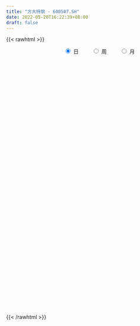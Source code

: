 ```yaml
---
title: "方大特钢 - 600507.SH"
date: 2022-05-20T16:22:39+08:00
draft: false
---
```

{{< rawhtml >}}
    <div style="text-align: center">
        <label style="padding: 1rem;"><input style="margin-right: .5rem" type="radio" name="period" value="D" checked onclick="period_change(this)">日</label>
        <label style="padding: 1rem;"><input style="margin-right: .5rem" type="radio" name="period" value="W" onclick="period_change(this)">周</label>
        <label style="padding: 1rem;"><input style="margin-right: .5rem" type="radio" name="period" value="M" onclick="period_change(this)">月</label>
    </div>
    <div id="chart" style="height: 700px;"></div> 
    <script type="text/javascript">
        const D_v = [687946.9300000001,358762.11,457092.43,306656.68,308222.78,165128.09,279459.13,548000.86,219671.63,193715.23,470407.01,203525.0,230583.88,580417.86,345820.15,546214.5699999999,580397.64,641851.4399999999,298464.84,348115.87,442707.31,410639.37,308982.1,228066.29,163620.03,180578.23,167272.18,430420.11,267956.04,171400.28,319090.62,174162.69,243108.75,170950.58,143430.84,107027.33,121075.65,174602.24,179342.71,182970.41,218341.7,200818.3,220058.92,638541.42,271783.26,218079.69,398432.7,418497.26,375501.66,184305.96,161377.14,427570.99,771940.8100000001,408027.13,492921.55,383210.57,279650.73,888195.4300000001,803037.47,287742.55,359129.01,235630.05,246358.81,240947.9,155580.94,313356.97,399147.86,507159.3,289868.3,297162.76,261025.85,304936.0,189812.43,185684.63,244142.68,265063.93,547335.48,470287.3,633341.63,804588.9300000001,877547.61,587764.75,561454.78,689040.95,837486.4300000001,704829.59,1109784.1599999999,1126378.8999999999,927446.14,662122.89,625258.42,630138.35,782212.3100000001,578802.4,576824.12,517391.73,560512.5,272291.28,576802.54,312578.13,401295.92,383656.13,363605.75,285902.52,194878.82,219961.8,448784.18,286207.82,421608.3,582989.03,416220.58,343550.69,320990.51,276962.01,452874.23,382128.84,367887.08,479239.25,196361.36,233307.57,337537.05,214848.83,167785.72,320000.81,552910.8100000001,246168.11,183609.33,169864.74,140729.81,204207.68,229559.16,221799.01,405503.58,207082.3,180733.37,287116.82,230509.37,207675.72,202418.01,324729.74,336512.02,363189.24,757079.42,306248.93,302845.19,245674.52,405582.29,237278.2,132140.92,270116.69,252219.13,202260.3,192613.93,208880.35,170129.08,141271.42,168702.56,170135.07,237603.37,148017.35,119471.27,221339.25,199268.75,349849.87,455094.43,381073.43,297338.84,287664.45,186905.8,301021.62,186918.78,214855.01,405047.16,386192.57,274479.49,298096.42,230333.27,223440.19,175691.97,352334.76,450141.86,275104.63,395620.59,225971.92,302271.93,249574.7,273628.2,278493.8,210395.21,742565.45,400290.65,634204.5,342931.75,434183.61,379085.16,242092.08,276366.72,294940.55,648487.34,615886.51,448477.17,474405.76,640931.9300000001,333975.46,410153.08,287680.27,732132.28,544995.84,789675.05,617727.62,1128711.1799999999,591618.75,560549.9,372806.49,360531.57,611171.91,260372.56,447038.88,820335.28,487033.63,1034188.25,718669.8199999999,470050.92,437211.82,339665.02,376239.81,425274.13,482021.93,283752.86,298406.03,487098.05,372618.44,286588.33,337064.61,313482.89,381141.16,302195.6,492420.11,344941.78,277204.98,227287.53,383926.03,265329.99,187534.45,160040.05,192486.12,168647.39,157937.46,141477.29,207771.44]
const D_histogram = [0.0,0.00224,-0.011048114,-0.0176608014,-0.019134583,-0.0189513147,-0.017695853,-0.0359729875,-0.0391087359,-0.0364254253,-0.0155765296,-0.0051335875,0.0072113687,0.0156048913,0.0204845674,0.0228593434,0.0161995286,-0.0044772349,-0.025187316,-0.0517951593,-0.0773958438,-0.0759579407,-0.0689622081,-0.0663506042,-0.0645580355,-0.0574820611,-0.054992591,-0.0611266056,-0.0498685959,-0.0447786978,-0.0424432604,-0.0361163666,-0.0205171119,-0.0151933365,-0.0165544848,-0.0143384094,-0.013154573,-0.0069062109,-0.0003480176,0.0035086672,0.0131200477,0.0162319627,0.0252808373,0.0547496752,0.0691825176,0.071362285,0.0828159155,0.0941876382,0.0836373964,0.0724728593,0.0587906704,0.056877246,0.0769889881,0.0790434349,0.0624721223,0.0368673836,0.0234514753,0.0483194254,0.0376951333,0.0199740821,0.0184718375,0.0093029299,0.0079135085,0.0082640345,0.0064770321,0.0104491264,0.0197134015,0.0413367831,0.0452281527,0.0319547748,0.032796559,0.0136486269,0.0046421919,-0.0026516107,-0.000825452,-0.0029495767,0.0072464729,0.0239753826,0.0228075314,0.0448931135,0.0534899951,0.0741196723,0.0838101279,0.1070049105,0.1474149752,0.1655284157,0.2251376756,0.2043713222,0.207240208,0.1489956264,0.0908978852,0.0389214688,-0.0282802458,-0.0784632419,-0.1087879596,-0.1522698668,-0.1809503459,-0.1901413798,-0.2206631656,-0.2145884671,-0.2007213958,-0.189897786,-0.193241691,-0.1805990777,-0.1581875493,-0.1374873051,-0.0975716112,-0.0621601696,-0.0280956736,0.0034029016,0.001639942,-0.0081184908,-0.0108710951,-0.0205506878,-0.0333795466,-0.0436046557,-0.055391444,-0.0763474041,-0.0781653307,-0.0798398115,-0.0881745761,-0.0847297484,-0.0738891678,-0.059451122,-0.0223197907,-0.0009401342,0.0120007701,0.0176703389,0.0280175426,0.0368612623,0.0493204238,0.0607274265,0.0803112221,0.0904087031,0.0874431933,0.0851806829,0.0686051969,0.058449227,0.0520778838,0.054675738,0.0613581573,0.0637287853,0.086101702,0.0992209449,0.0941391078,0.0777010227,0.073336799,0.0529893326,0.0382478163,0.038554604,0.0373404182,0.0345132822,0.0320210741,0.0195856291,0.0142887356,0.0035004268,-0.0082577022,-0.0142449043,-0.0143541453,-0.0094643984,-0.0099724362,-0.0048798666,-0.0016381967,0.0130406981,0.0283454198,0.0418991406,0.0541875396,0.0419408179,0.0295404223,0.0067774246,-0.0104538216,-0.0111654002,-0.0027363741,0.0065189426,-0.0059058803,-0.0038130089,-0.024630581,-0.0344098333,-0.0456138821,-0.0627632575,-0.0411155181,-0.0191659574,-0.0077068198,0.0080811618,0.0148873256,0.0048241354,-0.0089141388,-0.0057082617,-0.006077052,0.0194265809,0.0297710258,0.0134112656,0.0041152247,-0.0175062486,-0.0246199015,-0.0254021937,-0.0202026758,-0.0165858098,0.0037562268,0.0220191726,0.0290369516,0.0068744076,-0.0177536059,-0.0291937133,-0.0253198826,-0.0336909412,-0.0894263743,-0.1066292983,-0.0691798314,-0.0177879152,-0.0037066602,0.0124245229,0.0162030872,0.0132806139,0.0030901086,0.0137601906,0.0164929266,0.0230043156,0.0372339116,0.0484503846,0.069843409,0.0663399517,0.0625805561,0.0427607675,0.0278560473,0.0173880139,0.0185062269,0.0146603206,0.0027657823,0.0023981609,-0.0188105789,-0.044269338,-0.0492584323,-0.0691235027,-0.0830737544,-0.0796325426,-0.0850730694,-0.0573107994,-0.0343130932,-0.0307453337,-0.0318147219,-0.0363001897,-0.0355889759,-0.035405811,-0.0284625789,-0.0182195479,-0.0121472872,-0.0051507565,-0.0023971779,0.0071307668]
const D_fast = [0.0,0.0028,-0.0132501425,-0.0242780302,-0.0305354576,-0.035090018,-0.0382585195,-0.0655289009,-0.0784418332,-0.084864879,-0.0679101157,-0.0587505704,-0.0446027721,-0.0323080267,-0.0223072088,-0.0142175969,-0.0168275295,-0.0386236018,-0.0656305119,-0.105187145,-0.1501367904,-0.1676883726,-0.1779331919,-0.1919092391,-0.2062561793,-0.2135507202,-0.2248093978,-0.2462250638,-0.2474342031,-0.2535389794,-0.2618143571,-0.264516555,-0.2540465783,-0.252521137,-0.2580209065,-0.2593894335,-0.2614942403,-0.256972431,-0.2505012421,-0.2457673905,-0.232875998,-0.2257060923,-0.2103370084,-0.1671807517,-0.1354522799,-0.1154319412,-0.0832743318,-0.0483556996,-0.0379965923,-0.0310429146,-0.0300274359,-0.0177215488,0.0216374403,0.0434527458,0.0424994638,0.0261115709,0.0185585316,0.055506338,0.0543058291,0.0415782985,0.0446940133,0.0378508382,0.0384397939,0.0408563286,0.0406885842,0.0472729601,0.0614655856,0.093423163,0.1086215707,0.1033368866,0.1123778105,0.0966420351,0.088796148,0.0808394428,0.0824592385,0.0795977196,0.0916053874,0.1143281427,0.1188621745,0.1521710349,0.1741404153,0.2133000105,0.2439429981,0.2938890083,0.3711528168,0.4306483612,0.54654204,0.5768685172,0.631547455,0.61055178,0.5751785101,0.5329324609,0.4586606849,0.3888618782,0.3313401707,0.2497907968,0.1758727312,0.1191463524,0.0334587752,-0.0141136431,-0.0504269207,-0.0870777574,-0.1387320852,-0.1712392413,-0.1883746002,-0.2020461823,-0.1865233912,-0.166651992,-0.1396114144,-0.1072621138,-0.1086150879,-0.1204031434,-0.1258735215,-0.1406907862,-0.1618645316,-0.1829908047,-0.2086254539,-0.2486682651,-0.2700275244,-0.291661958,-0.3220403666,-0.339777976,-0.3474096874,-0.347834422,-0.3162830384,-0.2951384155,-0.2791973187,-0.2691101652,-0.2517585758,-0.2336995405,-0.208910273,-0.1823214137,-0.1426598126,-0.1099601558,-0.0910648673,-0.0720322069,-0.0714563937,-0.0670000569,-0.0603519292,-0.0440851404,-0.0220631818,-0.0037603575,0.0401379847,0.0780624638,0.0965154037,0.0995025743,0.1134725503,0.106372417,0.1011928549,0.1111382936,0.1192592123,0.1250603969,0.1305734572,0.1230344195,0.12130971,0.1113965078,0.0975739533,0.0880255251,0.0843277477,0.0868513951,0.0838502483,0.0877228512,0.0905549719,0.1084940412,0.1308851179,0.1549136239,0.1807489078,0.1789873905,0.1739721004,0.1529034589,0.1330587574,0.1295558287,0.1373007612,0.1481858136,0.1342845206,0.1354241398,0.1084489225,0.0900672118,0.0674596925,0.0346195028,0.0459883626,0.0631464339,0.0726788666,0.0904871387,0.1010151338,0.0921579774,0.0761911686,0.0779699802,0.0760819269,0.1064422051,0.1242294064,0.1112224626,0.1029552279,0.0769571924,0.0636885641,0.0565557236,0.0567045725,0.056174986,0.0774560794,0.1012238183,0.1155008352,0.095056893,0.065990478,0.0472519423,0.0447958025,0.0280020085,-0.0500900182,-0.0939502668,-0.0737957577,-0.0268508202,-0.0136962303,0.0055410835,0.0133704196,0.0137680998,0.0043501216,0.0184602513,0.025316219,0.0375786869,0.0611167607,0.0844458299,0.1232997065,0.1363812371,0.1482669806,0.1391373839,0.1311966755,0.1250756456,0.1308204153,0.1306395892,0.1194364964,0.1196684153,0.0937570307,0.0572309371,0.0399272348,0.0027812887,-0.0319374017,-0.0484043255,-0.0751131196,-0.0616785495,-0.0472591166,-0.0513776906,-0.0604007592,-0.0739612744,-0.0821473045,-0.0908155925,-0.0909880051,-0.085299861,-0.0822644221,-0.0765555806,-0.0744012964,-0.0630906601]
const D_slow = [0.0,0.00056,-0.0022020285,-0.0066172288,-0.0114008746,-0.0161387033,-0.0205626665,-0.0295559134,-0.0393330974,-0.0484394537,-0.0523335861,-0.053616983,-0.0518141408,-0.047912918,-0.0427917761,-0.0370769403,-0.0330270581,-0.0341463669,-0.0404431959,-0.0533919857,-0.0727409466,-0.0917304318,-0.1089709839,-0.1255586349,-0.1416981438,-0.1560686591,-0.1698168068,-0.1850984582,-0.1975656072,-0.2087602816,-0.2193710967,-0.2284001884,-0.2335294664,-0.2373278005,-0.2414664217,-0.245051024,-0.2483396673,-0.25006622,-0.2501532244,-0.2492760576,-0.2459960457,-0.241938055,-0.2356178457,-0.2219304269,-0.2046347975,-0.1867942262,-0.1660902474,-0.1425433378,-0.1216339887,-0.1035157739,-0.0888181063,-0.0745987948,-0.0553515478,-0.0355906891,-0.0199726585,-0.0107558126,-0.0048929438,0.0071869126,0.0166106959,0.0216042164,0.0262221758,0.0285479083,0.0305262854,0.032592294,0.0342115521,0.0368238337,0.041752184,0.0520863798,0.063393418,0.0713821117,0.0795812515,0.0829934082,0.0841539562,0.0834910535,0.0832846905,0.0825472963,0.0843589145,0.0903527602,0.096054643,0.1072779214,0.1206504202,0.1391803382,0.1601328702,0.1868840978,0.2237378416,0.2651199456,0.3214043644,0.372497195,0.424307247,0.4615561536,0.4842806249,0.4940109921,0.4869409307,0.4673251202,0.4401281303,0.4020606636,0.3568230771,0.3092877322,0.2541219408,0.200474824,0.150294475,0.1028200286,0.0545096058,0.0093598364,-0.0301870509,-0.0645588772,-0.08895178,-0.1044918224,-0.1115157408,-0.1106650154,-0.1102550299,-0.1122846526,-0.1150024264,-0.1201400983,-0.128484985,-0.1393861489,-0.1532340099,-0.1723208609,-0.1918621936,-0.2118221465,-0.2338657905,-0.2550482276,-0.2735205196,-0.2883833001,-0.2939632477,-0.2941982813,-0.2911980888,-0.2867805041,-0.2797761184,-0.2705608028,-0.2582306969,-0.2430488402,-0.2229710347,-0.2003688589,-0.1785080606,-0.1572128898,-0.1400615906,-0.1254492839,-0.1124298129,-0.0987608784,-0.0834213391,-0.0674891428,-0.0459637173,-0.0211584811,0.0023762959,0.0218015516,0.0401357513,0.0533830845,0.0629450385,0.0725836895,0.0819187941,0.0905471147,0.0985523832,0.1034487904,0.1070209743,0.107896081,0.1058316555,0.1022704294,0.0986818931,0.0963157935,0.0938226844,0.0926027178,0.0921931686,0.0954533431,0.1025396981,0.1130144832,0.1265613681,0.1370465726,0.1444316782,0.1461260343,0.1435125789,0.1407212289,0.1400371354,0.141666871,0.1401904009,0.1392371487,0.1330795035,0.1244770451,0.1130735746,0.0973827602,0.0871038807,0.0823123913,0.0803856864,0.0824059769,0.0861278082,0.0873338421,0.0851053074,0.083678242,0.0821589789,0.0870156242,0.0944583806,0.097811197,0.0988400032,0.094463441,0.0883084657,0.0819579172,0.0769072483,0.0727607958,0.0736998525,0.0792046457,0.0864638836,0.0881824855,0.083744084,0.0764456557,0.070115685,0.0616929497,0.0393363561,0.0126790316,-0.0046159263,-0.0090629051,-0.0099895701,-0.0068834394,-0.0028326676,0.0004874859,0.0012600131,0.0047000607,0.0088232924,0.0145743713,0.0238828492,0.0359954453,0.0534562975,0.0700412855,0.0856864245,0.0963766164,0.1033406282,0.1076876317,0.1123141884,0.1159792685,0.1166707141,0.1172702544,0.1125676096,0.1015002751,0.0891856671,0.0719047914,0.0511363528,0.0312282171,0.0099599498,-0.0043677501,-0.0129460234,-0.0206323568,-0.0285860373,-0.0376610847,-0.0465583287,-0.0554097814,-0.0625254262,-0.0670803131,-0.0701171349,-0.0714048241,-0.0720041185,-0.0702214268]
const D_data = [['2021-05-11', 8.2913, 8.0981, 7.9664, 8.2913],['2021-05-12', 8.0542, 8.1332, 8.0191, 8.1596],['2021-05-13', 8.0278, 7.9049, 7.8873, 8.0278],['2021-05-14', 7.9137, 7.9224, 7.8346, 7.9576],['2021-05-17', 7.9224, 7.9488, 7.8434, 8.0103],['2021-05-18', 7.94, 7.9488, 7.9224, 7.9839],['2021-05-19', 7.9137, 7.9488, 7.8785, 7.9664],['2021-05-20', 7.8434, 7.6326, 7.3955, 7.8434],['2021-05-21', 7.5799, 7.7292, 7.5535, 7.7643],['2021-05-24', 7.6414, 7.7643, 7.6062, 7.8346],['2021-05-25', 7.7643, 8.0278, 7.6941, 8.063],['2021-05-26', 8.0015, 7.9664, 7.9224, 8.0191],['2021-05-27', 7.9751, 8.0454, 7.9488, 8.0542],['2021-05-28', 8.2211, 8.0542, 8.0015, 8.2562],['2021-05-31', 8.1069, 8.0542, 8.0015, 8.1332],['2021-06-01', 8.0542, 8.0542, 7.8961, 8.063],['2021-06-02', 8.0542, 7.94, 7.9312, 8.063],['2021-06-03', 7.7, 7.69, 7.26, 7.9],['2021-06-04', 7.62, 7.56, 7.51, 7.66],['2021-06-07', 7.52, 7.32, 7.3, 7.55],['2021-06-08', 7.3, 7.13, 7.06, 7.35],['2021-06-09', 7.15, 7.33, 7.13, 7.4],['2021-06-10', 7.31, 7.35, 7.2, 7.44],['2021-06-11', 7.35, 7.25, 7.23, 7.42],['2021-06-15', 7.29, 7.18, 7.11, 7.3],['2021-06-16', 7.16, 7.2, 7.13, 7.27],['2021-06-17', 7.21, 7.1, 7.08, 7.24],['2021-06-18', 7.11, 6.91, 6.87, 7.11],['2021-06-21', 6.95, 7.07, 6.93, 7.18],['2021-06-22', 7.06, 6.97, 6.92, 7.07],['2021-06-23', 6.89, 6.89, 6.7, 6.95],['2021-06-24', 6.91, 6.9, 6.84, 6.95],['2021-06-25', 6.91, 7.02, 6.86, 7.07],['2021-06-28', 7.02, 6.9, 6.88, 7.02],['2021-06-29', 6.88, 6.78, 6.77, 6.9],['2021-06-30', 6.79, 6.78, 6.76, 6.85],['2021-07-01', 6.82, 6.73, 6.71, 6.82],['2021-07-02', 6.73, 6.77, 6.67, 6.79],['2021-07-05', 6.83, 6.77, 6.74, 6.85],['2021-07-06', 6.8, 6.73, 6.67, 6.83],['2021-07-07', 6.72, 6.81, 6.69, 6.82],['2021-07-08', 6.81, 6.74, 6.69, 6.84],['2021-07-09', 6.72, 6.83, 6.65, 6.85],['2021-07-12', 6.9, 7.19, 6.88, 7.23],['2021-07-13', 7.25, 7.14, 7.1, 7.26],['2021-07-14', 7.14, 7.06, 7.02, 7.18],['2021-07-15', 7.04, 7.25, 7.01, 7.3],['2021-07-16', 7.2, 7.36, 7.13, 7.43],['2021-07-19', 7.37, 7.14, 7.13, 7.44],['2021-07-20', 7.04, 7.12, 6.96, 7.16],['2021-07-21', 7.17, 7.06, 7.05, 7.18],['2021-07-22', 7.07, 7.2, 7.02, 7.3],['2021-07-23', 7.3, 7.57, 7.23, 7.69],['2021-07-26', 7.61, 7.46, 7.32, 7.61],['2021-07-27', 7.42, 7.24, 7.14, 7.66],['2021-07-28', 7.25, 7.05, 6.96, 7.29],['2021-07-29', 7.12, 7.12, 7.03, 7.19],['2021-07-30', 7.12, 7.66, 7.08, 7.7],['2021-08-02', 7.46, 7.29, 7.1, 7.46],['2021-08-03', 7.21, 7.15, 7.11, 7.29],['2021-08-04', 7.15, 7.32, 7.13, 7.39],['2021-08-05', 7.3, 7.21, 7.16, 7.33],['2021-08-06', 7.18, 7.29, 7.16, 7.37],['2021-08-09', 7.25, 7.32, 7.21, 7.37],['2021-08-10', 7.33, 7.3, 7.23, 7.33],['2021-08-11', 7.33, 7.39, 7.3, 7.4],['2021-08-12', 7.37, 7.51, 7.31, 7.62],['2021-08-13', 7.48, 7.78, 7.43, 7.79],['2021-08-16', 7.8, 7.67, 7.59, 7.84],['2021-08-17', 7.66, 7.47, 7.43, 7.75],['2021-08-18', 7.48, 7.65, 7.44, 7.67],['2021-08-19', 7.51, 7.38, 7.29, 7.54],['2021-08-20', 7.31, 7.45, 7.31, 7.45],['2021-08-23', 7.45, 7.44, 7.4, 7.57],['2021-08-24', 7.43, 7.55, 7.4, 7.59],['2021-08-25', 7.56, 7.51, 7.39, 7.6],['2021-08-26', 7.47, 7.7, 7.46, 7.82],['2021-08-27', 7.68, 7.88, 7.56, 7.89],['2021-08-30', 8.0, 7.73, 7.66, 8.0],['2021-08-31', 7.73, 8.12, 7.69, 8.2],['2021-09-01', 8.16, 8.09, 8.01, 8.53],['2021-09-02', 8.02, 8.39, 8.02, 8.48],['2021-09-03', 8.38, 8.42, 8.19, 8.58],['2021-09-06', 8.43, 8.78, 8.4, 8.81],['2021-09-07', 8.77, 9.3, 8.65, 9.39],['2021-09-08', 9.25, 9.34, 9.06, 9.47],['2021-09-09', 9.27, 10.27, 9.18, 10.27],['2021-09-10', 10.19, 9.59, 9.57, 10.24],['2021-09-13', 9.5, 10.06, 9.3, 10.15],['2021-09-14', 9.75, 9.35, 9.28, 9.8],['2021-09-15', 9.21, 9.2, 9.02, 9.4],['2021-09-16', 9.36, 9.1, 9.04, 9.58],['2021-09-17', 8.99, 8.66, 8.5, 9.2],['2021-09-22', 8.5, 8.58, 8.3, 8.6],['2021-09-23', 8.69, 8.6, 8.48, 8.93],['2021-09-24', 8.51, 8.19, 8.15, 8.63],['2021-09-27', 8.19, 8.1, 7.9, 8.37],['2021-09-28', 8.18, 8.14, 7.96, 8.22],['2021-09-29', 8.06, 7.64, 7.56, 8.15],['2021-09-30', 7.72, 7.89, 7.68, 7.93],['2021-10-08', 8.01, 7.9, 7.84, 8.18],['2021-10-11', 7.86, 7.79, 7.65, 8.02],['2021-10-12', 7.8, 7.49, 7.4, 7.85],['2021-10-13', 7.56, 7.57, 7.3, 7.61],['2021-10-14', 7.55, 7.65, 7.49, 7.72],['2021-10-15', 7.7, 7.62, 7.58, 7.73],['2021-10-18', 7.53, 7.92, 7.53, 8.05],['2021-10-19', 7.84, 7.99, 7.8, 8.05],['2021-10-20', 7.95, 8.11, 7.82, 8.18],['2021-10-21', 8.12, 8.23, 8.12, 8.59],['2021-10-22', 8.22, 7.88, 7.84, 8.22],['2021-10-25', 7.8, 7.73, 7.57, 7.82],['2021-10-26', 7.72, 7.76, 7.63, 7.83],['2021-10-27', 7.78, 7.61, 7.48, 7.8],['2021-10-28', 7.47, 7.47, 7.18, 7.56],['2021-10-29', 7.45, 7.39, 7.32, 7.6],['2021-11-01', 7.32, 7.25, 7.21, 7.42],['2021-11-02', 7.21, 6.97, 6.91, 7.25],['2021-11-03', 6.96, 7.06, 6.91, 7.1],['2021-11-04', 7.03, 6.96, 6.92, 7.05],['2021-11-05', 6.9, 6.75, 6.7, 6.9],['2021-11-08', 6.8, 6.78, 6.73, 6.86],['2021-11-09', 6.79, 6.81, 6.76, 6.85],['2021-11-10', 6.78, 6.83, 6.6, 6.84],['2021-11-11', 6.92, 7.18, 6.92, 7.21],['2021-11-12', 7.11, 7.09, 7.03, 7.2],['2021-11-15', 7.09, 7.04, 6.91, 7.1],['2021-11-16', 7.08, 6.97, 6.95, 7.09],['2021-11-17', 6.91, 7.05, 6.91, 7.1],['2021-11-18', 7.1, 7.07, 7.05, 7.19],['2021-11-19', 7.11, 7.17, 7.01, 7.2],['2021-11-22', 7.17, 7.23, 7.17, 7.31],['2021-11-23', 7.26, 7.44, 7.23, 7.5],['2021-11-24', 7.5, 7.44, 7.34, 7.5],['2021-11-25', 7.42, 7.34, 7.31, 7.43],['2021-11-26', 7.3, 7.38, 7.23, 7.55],['2021-11-29', 7.26, 7.19, 7.16, 7.26],['2021-11-30', 7.24, 7.23, 7.17, 7.31],['2021-12-01', 7.25, 7.26, 7.13, 7.27],['2021-12-02', 7.21, 7.39, 7.21, 7.43],['2021-12-03', 7.36, 7.5, 7.26, 7.51],['2021-12-06', 7.7, 7.51, 7.47, 7.7],['2021-12-07', 7.56, 7.88, 7.56, 8.1],['2021-12-08', 7.86, 7.93, 7.74, 7.98],['2021-12-09', 7.92, 7.8, 7.78, 7.95],['2021-12-10', 7.77, 7.67, 7.64, 7.83],['2021-12-13', 7.71, 7.83, 7.71, 7.93],['2021-12-14', 7.81, 7.62, 7.59, 7.83],['2021-12-15', 7.65, 7.64, 7.61, 7.71],['2021-12-16', 7.62, 7.83, 7.62, 7.86],['2021-12-17', 7.83, 7.85, 7.8, 7.97],['2021-12-20', 7.81, 7.86, 7.77, 7.93],['2021-12-21', 7.79, 7.89, 7.72, 7.92],['2021-12-22', 7.88, 7.76, 7.73, 7.88],['2021-12-23', 7.78, 7.83, 7.76, 7.85],['2021-12-24', 7.84, 7.74, 7.7, 7.85],['2021-12-27', 7.68, 7.68, 7.64, 7.82],['2021-12-28', 7.69, 7.71, 7.66, 7.79],['2021-12-29', 7.72, 7.77, 7.62, 7.88],['2021-12-30', 7.8, 7.85, 7.77, 7.88],['2021-12-31', 7.87, 7.8, 7.79, 7.88],['2022-01-04', 7.78, 7.89, 7.78, 7.94],['2022-01-05', 7.89, 7.9, 7.83, 7.95],['2022-01-06', 7.9, 8.11, 7.86, 8.16],['2022-01-07', 8.12, 8.23, 8.1, 8.37],['2022-01-10', 8.27, 8.33, 8.27, 8.55],['2022-01-11', 8.35, 8.44, 8.35, 8.48],['2022-01-12', 8.39, 8.19, 8.16, 8.39],['2022-01-13', 8.19, 8.17, 8.12, 8.29],['2022-01-14', 8.15, 7.98, 7.95, 8.15],['2022-01-17', 7.95, 7.96, 7.93, 8.11],['2022-01-18', 7.96, 8.13, 7.95, 8.18],['2022-01-19', 8.33, 8.28, 8.19, 8.44],['2022-01-20', 8.25, 8.36, 8.18, 8.46],['2022-01-21', 8.31, 8.1, 8.08, 8.31],['2022-01-24', 8.18, 8.27, 7.92, 8.39],['2022-01-25', 8.21, 7.94, 7.94, 8.26],['2022-01-26', 7.93, 7.99, 7.78, 8.04],['2022-01-27', 8.0, 7.9, 7.88, 8.06],['2022-01-28', 7.98, 7.72, 7.45, 7.99],['2022-02-07', 7.82, 8.19, 7.82, 8.24],['2022-02-08', 8.2, 8.3, 8.09, 8.3],['2022-02-09', 8.27, 8.26, 8.19, 8.5],['2022-02-10', 8.24, 8.4, 8.22, 8.4],['2022-02-11', 8.4, 8.37, 8.33, 8.5],['2022-02-14', 8.31, 8.17, 8.11, 8.36],['2022-02-15', 8.2, 8.07, 8.01, 8.21],['2022-02-16', 8.12, 8.26, 8.08, 8.35],['2022-02-17', 8.26, 8.23, 8.18, 8.39],['2022-02-18', 8.2, 8.64, 8.16, 8.69],['2022-02-21', 8.64, 8.58, 8.52, 8.76],['2022-02-22', 8.46, 8.26, 8.08, 8.49],['2022-02-23', 8.22, 8.3, 8.17, 8.33],['2022-02-24', 8.28, 8.07, 7.96, 8.28],['2022-02-25', 8.12, 8.17, 8.1, 8.37],['2022-02-28', 8.2, 8.22, 8.1, 8.27],['2022-03-01', 8.24, 8.3, 8.22, 8.37],['2022-03-02', 8.27, 8.3, 8.23, 8.49],['2022-03-03', 8.32, 8.58, 8.32, 8.67],['2022-03-04', 8.56, 8.68, 8.4, 8.85],['2022-03-07', 8.76, 8.64, 8.58, 8.95],['2022-03-08', 8.66, 8.26, 8.24, 8.68],['2022-03-09', 8.22, 8.11, 7.75, 8.3],['2022-03-10', 8.2, 8.17, 8.07, 8.26],['2022-03-11', 8.09, 8.33, 7.96, 8.4],['2022-03-14', 8.3, 8.15, 8.15, 8.43],['2022-03-15', 8.09, 7.34, 7.34, 8.09],['2022-03-16', 7.49, 7.55, 7.01, 7.58],['2022-03-17', 7.77, 8.22, 7.74, 8.29],['2022-03-18', 8.1, 8.6, 8.06, 8.6],['2022-03-21', 8.89, 8.3, 8.23, 8.9],['2022-03-22', 8.28, 8.41, 8.18, 8.56],['2022-03-23', 8.4, 8.32, 8.27, 8.52],['2022-03-24', 8.35, 8.25, 8.25, 8.38],['2022-03-25', 8.25, 8.13, 8.11, 8.29],['2022-03-28', 8.07, 8.4, 7.98, 8.44],['2022-03-29', 8.32, 8.35, 8.29, 8.39],['2022-03-30', 8.37, 8.44, 8.33, 8.52],['2022-03-31', 8.44, 8.62, 8.39, 8.76],['2022-04-01', 8.56, 8.69, 8.52, 8.71],['2022-04-06', 8.69, 8.96, 8.63, 9.03],['2022-04-07', 8.89, 8.76, 8.74, 9.09],['2022-04-08', 8.76, 8.8, 8.66, 8.83],['2022-04-11', 8.78, 8.59, 8.55, 8.8],['2022-04-12', 8.6, 8.6, 8.48, 8.66],['2022-04-13', 8.61, 8.62, 8.48, 8.78],['2022-04-14', 8.63, 8.77, 8.63, 8.8],['2022-04-15', 8.7, 8.73, 8.7, 8.9],['2022-04-18', 8.69, 8.61, 8.51, 8.7],['2022-04-19', 8.6, 8.74, 8.55, 8.81],['2022-04-20', 8.73, 8.43, 8.42, 8.84],['2022-04-21', 8.41, 8.24, 8.22, 8.5],['2022-04-22', 8.27, 8.39, 8.14, 8.42],['2022-04-25', 8.26, 8.1, 8.1, 8.38],['2022-04-26', 8.11, 8.03, 8.0, 8.2],['2022-04-27', 7.95, 8.16, 7.8, 8.17],['2022-04-28', 8.1, 7.98, 7.9, 8.13],['2022-04-29', 8.06, 8.4, 8.05, 8.49],['2022-05-05', 8.41, 8.44, 8.38, 8.53],['2022-05-06', 8.28, 8.24, 8.18, 8.4],['2022-05-09', 8.22, 8.16, 8.07, 8.3],['2022-05-10', 8.08, 8.07, 7.88, 8.15],['2022-05-11', 8.07, 8.09, 8.04, 8.17],['2022-05-12', 8.02, 8.05, 7.95, 8.1],['2022-05-13', 8.05, 8.12, 8.04, 8.15],['2022-05-16', 8.15, 8.18, 8.1, 8.19],['2022-05-17', 8.17, 8.15, 8.06, 8.17],['2022-05-18', 8.15, 8.18, 8.11, 8.21],['2022-05-19', 8.09, 8.14, 8.06, 8.14],['2022-05-20', 8.15, 8.25, 8.12, 8.25]]
const W_v = [1459536.47,1637386.4099999999,3506526.2799999998,3164515.1399999997,4183083.5099999998,3698999.8799999999,2819829.2199999997,3317740.8500000001,3926756.77,3002300.75,2677056.4000000004,2063113.0299999998,1662858.54,1372613.8700000001,1116236.1299999999,1042071.7,935344.48,1778447.49,2665035.1500000004,1770157.3300000001,2865945.52,2538367.9100000001,1662642.6000000001,1416292.9100000001,1957125.1000000001,2545329.1800000002,2421687.3900000001,2821178.3899999997,2063698.8999999999,2348330.4800000004,4086264.4500000002,2624222.25,1523601.1800000002,3325925.4800000004,2646735.1699999999,1893776.5599999998,1493190.77,1928700.28,1240487.6299999999,1244440.4399999999,1417521.9199999999,1300459.9500000002,710430.14,1213406.1699999999,1018725.3600000001,1152446.5700000001,1466531.5899999999,1191313.5900000001,1531400.6499999999,1077241.3799999999,924589.1899999999,828259.9199999999,1111355.9299999999,1012495.1800000001,1777673.8399999999,1374954.9900000002,1077258.46,786956.8800000001,564580.12,440526.3,289079.61,356589.45,366080.37,371423.38,368764.47,357902.89,841744.55,943796.53,538751.1,717133.26,1002486.2899999999,471543.0299999999,580526.72,441147.0800000001,406608.0600000001,340807.76,312289.23,443607.49,816078.27,757600.3499999999,786500.0600000001,1723033.55,2470302.1699999999,2819006.4399999999,2008857.9299999999,1350925.3900000001,1346125.4600000002,956276.0900000001,2066816.78,2236382.8700000001,1172339.9199999999,1191883.79,570053.4399999999,1801112.45,919216.7700000001,698826.1799999999,1219524.0600000001,693351.1499999999,885570.4399999999,690765.1799999999,1723487.05,923351.55,553690.95,508299.42,356462.93,396676.16,649250.53,431207.73,476822.24,475793.8800000001,782986.08,673276.6899999999,659315.5499999999,384725.34,78945.86,214143.4,316919.21,179818.79,367198.19,329070.23,267811.19,1270858.9099999999,1088324.8800000001,542775.4199999999,1612443.4199999999,874043.26,943201.98,761549.6599999999,875295.6799999999,500488.0,448389.6,757932.54,631063.5,885875.52,1083325.6299999999,1196376.6899999999,717132.7,698588.37,513921.41,419135.31,612837.3,503708.44,504888.86,382652.18,396654.55,528009.9,599754.97,466505.63,827173.37,523944.76,1596322.6499999999,447045.82,1185594.23,4243093.5700000003,2228492.1899999999,1769062.3999999999,1016067.5600000001,1207648.27,1071714.5499999998,1316301.98,1003054.46,884285.0900000001,1939276.5599999998,780923.1900000001,659190.41,328800.43,126664.86,797623.6599999999,664458.61,2838801.0899999999,2685599.3300000001,3278195.2599999998,2524305.4199999999,2187760.0800000001,2521433.2800000003,2324336.7200000002,2645568.8899999997,2027670.9100000001,1329067.5800000001,2031842.4500000002,1819955.3200000001,2065028.99,1797108.23,1344233.0899999999,664340.71,1291560.54,3039218.4500000002,5016350.1499999994,5386835.6500000004,7671195.1899999995,5923029.6699999999,3757114.46,2815756.3099999996,2965972.3900000001,2585725.1099999999,1992447.6500000001,1355988.0,2670877.4300000002,1520482.4899999998,1678648.98,2412748.6399999997,1738510.9399999999,941890.55,1175718.3799999999,717086.64,1001532.0400000002,1945334.3300000001,1920696.5600000001,2452005.4100000001,1931897.8900000001,1616192.97,1342805.3400000001,1712514.02,3464697.7000000002,4467520.0299999993,3627178.1100000003,1673018.25,1722184.4500000002,401295.92,1448005.02,2155809.9100000001,1776506.28,1614332.3100000001,1501714.2799999998,927970.72,1302235.0800000001,1301844.8599999999,1975037.3,1297337.23,915155.08,843929.62,1225552.3,1454004.1400000001,1467493.01,1279896.6099999999,1649110.9299999999,1754657.3599999999,2190695.6699999999,2077773.2,2307943.3999999999,2972211.0600000005,3014217.8900000001,2625952.2599999998,2222908.9899999998,2060412.7100000002,1728463.71,1826304.3699999996,622146.76,1224118.05,868319.7]
const W_histogram = [0.0,0.0005935043,0.0668183922,0.1022837124,0.1652743496,0.2102360482,0.198724782,0.213086038,0.2549398264,0.2638593003,0.216771609,0.137753832,0.0896549871,0.0557987057,0.0074749617,-0.0149109614,-0.0478480232,-0.0396522363,-0.0227155206,-0.005903417,0.0689940581,0.0474243906,-0.00914422,-0.0438135419,-0.0881815251,-0.0711160877,-0.0440002761,0.0033014945,0.0276724309,0.0521313824,0.0764378939,0.1567320778,0.1921321571,0.1744445721,0.1126846502,0.0677121948,-0.0456153431,-0.0702379214,-0.1247754374,-0.1607134537,-0.1959536918,-0.2106255693,-0.2111564145,-0.1947205367,-0.1971369798,-0.2279670369,-0.2364861776,-0.2161617208,-0.1875786008,-0.1842907531,-0.2071780157,-0.2315890852,-0.1894091649,-0.1591353569,-0.0926207356,-0.054893788,-0.0218680058,-0.0195716719,-0.0247161182,-0.0275931598,-0.0222238163,-0.0357078408,-0.0258611207,-0.0220019987,-0.0316269731,-0.0527581015,-0.0220670496,0.0180782986,0.047797915,0.0650210634,0.0208322865,-0.0040771053,-0.0073294625,-0.0031000687,0.006599651,-0.002927418,0.0004427964,0.0249293532,0.0672649675,0.0678654405,0.0764804087,0.1139349473,0.1689017197,0.2299191513,0.2348531898,0.2530574979,0.2562481708,0.2344141524,0.2381317651,0.204605074,0.1688473293,0.1189750345,0.0847375805,-0.0346419702,-0.1205247799,-0.1847774287,-0.2377077239,-0.2749599524,-0.277591031,-0.2562519168,-0.2076215085,-0.1620283013,-0.1425680759,-0.1315290178,-0.1158809347,-0.1114486763,-0.1302087714,-0.1253449491,-0.1094022565,-0.0950089437,-0.0584100848,-0.0134439063,-0.0016933752,-0.0023373099,-0.0046927666,0.0040619754,0.0057573069,0.0104564268,0.0081080381,0.0153784303,0.0203545027,0.0597188554,0.074403272,0.0809565725,0.1244198684,0.1417793994,0.1584816449,0.1554747467,0.1421705708,0.1171441707,0.0767724745,0.0419087444,0.0223891686,0.0145824214,-0.0171158344,-0.020689621,-0.039522403,-0.0683479996,-0.08069106,-0.0845079007,-0.0772974921,-0.0712778489,-0.0723224437,-0.0725335738,-0.0602715589,-0.0591977831,-0.054406776,-0.0462898381,-0.0285586978,-0.0180019208,0.0038000896,0.0096412859,0.025329519,0.0765782676,0.0738195913,0.0708247624,0.0704790832,0.0682881336,0.0654550288,0.0599851461,0.0552462223,0.0482927407,0.0430072565,0.0383783153,0.0231160672,0.0075332637,0.0009604167,-0.0018627936,-0.0061083474,0.0293429912,0.0855166584,0.14480629,0.2003708443,0.2261335711,0.1949112749,0.1347675433,0.1030699508,0.070443043,0.0505578199,0.0328596409,0.0218715145,0.0139304989,-0.0348760019,-0.0556487317,-0.062121043,-0.0215925583,-0.0108544866,0.0238332496,0.0638162714,0.1693326897,0.1670744613,0.1838841235,0.1950905115,0.1916568135,0.1631037868,0.1244115019,0.0934448353,0.0507852537,0.0034852925,-0.0111812568,-0.0568789168,-0.1077458768,-0.1608552791,-0.1835015477,-0.2084230812,-0.2132057647,-0.1746348498,-0.1309363147,-0.0936743254,-0.091542596,-0.0564497466,-0.0547389549,-0.0254148872,0.0267572997,0.1306594356,0.1272232864,0.085755866,0.0332785202,-0.003641057,-0.0473727649,-0.0585121854,-0.0963693315,-0.1583411005,-0.1692765836,-0.1638570323,-0.1398008045,-0.1107494916,-0.0766469703,-0.0403532893,-0.0230039558,-0.0075366195,0.0295700071,0.0348311237,0.0433894434,0.0215580198,0.0475063916,0.0776829683,0.0615256693,0.0795752681,0.0630543389,0.065154565,0.0314425014,0.0427117604,0.0527683904,0.0499303335,0.0218143417,0.0016149799,-0.0234161914,-0.0475575952,-0.0538129683]
const W_fast = [0.0,0.0007418803,0.0836713663,0.1447076147,0.2490168393,0.3465375499,0.3847074792,0.4523402446,0.5579289897,0.6328132886,0.6399184996,0.5953391806,0.5696540824,0.5497474775,0.5032924739,0.4771788104,0.4322797429,0.4305624707,0.4418203062,0.4571565556,0.5493025453,0.5395889754,0.4807343098,0.4351116024,0.368698238,0.3679846534,0.384100396,0.4322275402,0.4635165843,0.5010083815,0.5444243664,0.6639015697,0.7473346884,0.7732582464,0.7396694871,0.7116250803,0.5868937066,0.5447116479,0.4589802726,0.3828638929,0.2986352319,0.2313069621,0.1779870133,0.1457427569,0.0940420688,0.0062202525,-0.0614204326,-0.0951364061,-0.1134479362,-0.1562327768,-0.2309145433,-0.3132228841,-0.318395255,-0.3279052862,-0.2845458488,-0.2605423482,-0.2329835675,-0.2355801516,-0.2469036274,-0.2566789589,-0.2568655695,-0.2792765542,-0.2758951143,-0.277536492,-0.2950682096,-0.3293888635,-0.3042145739,-0.259549651,-0.2178805559,-0.1844021417,-0.2233828469,-0.2493115151,-0.2543962379,-0.2509418613,-0.2395922288,-0.2498511523,-0.2463702388,-0.2156513437,-0.1564994875,-0.1389326544,-0.111197584,-0.0452593086,0.0519328937,0.1704301132,0.2340774491,0.3155461317,0.3827988473,0.419568367,0.482818921,0.5004434983,0.506897586,0.4867690498,0.4737159909,0.3456759477,0.229661943,0.119214937,0.0068577109,-0.0991345057,-0.171163342,-0.2138872071,-0.2171621759,-0.212076044,-0.2282578376,-0.2501010339,-0.2634231845,-0.2868530952,-0.3381653831,-0.3646377981,-0.3760456697,-0.3854045927,-0.3634082551,-0.3218030531,-0.3104758658,-0.311704128,-0.3152327764,-0.3054625405,-0.3023278823,-0.2950146557,-0.2953360348,-0.2842210352,-0.274156337,-0.2198622705,-0.1865770358,-0.1597845923,-0.0852163292,-0.0324119484,0.0239107083,0.0597724968,0.0820109637,0.0862706062,0.0650920286,0.0407054846,0.026783201,0.0226220591,-0.0133551553,-0.0221013471,-0.0508147299,-0.0967273264,-0.1292431518,-0.1541869677,-0.1663009321,-0.1781007511,-0.1972259569,-0.2155704804,-0.2183763552,-0.2321020251,-0.2409127121,-0.2443682337,-0.2337767679,-0.2277204711,-0.2049684383,-0.1967169205,-0.1746963077,-0.1043029922,-0.0886067707,-0.0738954089,-0.0566213174,-0.0417402335,-0.0282095811,-0.0186831773,-0.0096105455,-0.004490842,0.000975488,0.0059411256,-0.0035421056,-0.0172415933,-0.0235743361,-0.0268632447,-0.0326358855,0.010151201,0.0877040328,0.1831952368,0.2888525022,0.3711486218,0.3886541444,0.3622022985,0.3562721937,0.3412560467,0.3340102786,0.3245270097,0.319006762,0.3145483712,0.2570228698,0.2223379572,0.2003353851,0.2354657302,0.2434901803,0.2841362289,0.3400733185,0.4879229092,0.5274332962,0.5902139892,0.6501930052,0.6946735105,0.7068964305,0.6993070211,0.6917015633,0.6617382951,0.6153096571,0.5978477936,0.5379304043,0.4601269751,0.366803753,0.2982820975,0.2212547937,0.1631706691,0.1580828715,0.1690473279,0.1828907359,0.1621368163,0.1831172291,0.171143282,0.1941136279,0.2529751397,0.3895421345,0.4179118069,0.3978833531,0.3537256374,0.3158957958,0.2603208967,0.2345534298,0.1726039509,0.0710469068,0.0177922778,-0.017752429,-0.0286464024,-0.0272824624,-0.0123416836,0.0138636751,0.0254620196,0.039045201,0.0835443294,0.0975132269,0.1169189075,0.1004769888,0.1383019586,0.1878992773,0.1871233956,0.2250668114,0.224309467,0.2426983343,0.216846896,0.2387940951,0.2620428227,0.2716873492,0.2490249428,0.229229326,0.1983441068,0.1623133043,0.1426046891]
const W_slow = [0.0,0.0001483761,0.0168529741,0.0424239022,0.0837424896,0.1363015017,0.1859826972,0.2392542067,0.3029891633,0.3689539883,0.4231468906,0.4575853486,0.4799990954,0.4939487718,0.4958175122,0.4920897719,0.4801277661,0.470214707,0.4645358268,0.4630599726,0.4803084871,0.4921645848,0.4898785298,0.4789251443,0.456879763,0.4391007411,0.4281006721,0.4289260457,0.4358441534,0.448876999,0.4679864725,0.5071694919,0.5552025312,0.5988136743,0.6269848368,0.6439128855,0.6325090497,0.6149495694,0.58375571,0.5435773466,0.4945889237,0.4419325313,0.3891434277,0.3404632936,0.2911790486,0.2341872894,0.175065745,0.1210253148,0.0741306646,0.0280579763,-0.0237365276,-0.0816337989,-0.1289860901,-0.1687699293,-0.1919251132,-0.2056485602,-0.2111155617,-0.2160084797,-0.2221875092,-0.2290857992,-0.2346417532,-0.2435687134,-0.2500339936,-0.2555344933,-0.2634412365,-0.2766307619,-0.2821475243,-0.2776279497,-0.2656784709,-0.2494232051,-0.2442151334,-0.2452344098,-0.2470667754,-0.2478417926,-0.2461918798,-0.2469237343,-0.2468130352,-0.2405806969,-0.223764455,-0.2067980949,-0.1876779927,-0.1591942559,-0.116968826,-0.0594890381,-0.0007757407,0.0624886338,0.1265506765,0.1851542146,0.2446871559,0.2958384244,0.3380502567,0.3677940153,0.3889784104,0.3803179179,0.3501867229,0.3039923657,0.2445654348,0.1758254467,0.1064276889,0.0423647097,-0.0095406674,-0.0500477427,-0.0856897617,-0.1185720161,-0.1475422498,-0.1754044189,-0.2079566117,-0.239292849,-0.2666434131,-0.2903956491,-0.3049981703,-0.3083591468,-0.3087824906,-0.3093668181,-0.3105400098,-0.3095245159,-0.3080851892,-0.3054710825,-0.303444073,-0.2995994654,-0.2945108397,-0.2795811259,-0.2609803079,-0.2407411648,-0.2096361977,-0.1741913478,-0.1345709366,-0.0957022499,-0.0601596072,-0.0308735645,-0.0116804459,-0.0012032598,0.0043940323,0.0080396377,0.0037606791,-0.0014117262,-0.0112923269,-0.0283793268,-0.0485520918,-0.069679067,-0.08900344,-0.1068229022,-0.1249035132,-0.1430369066,-0.1581047963,-0.1729042421,-0.1865059361,-0.1980783956,-0.2052180701,-0.2097185503,-0.2087685279,-0.2063582064,-0.2000258267,-0.1808812598,-0.162426362,-0.1447201713,-0.1271004005,-0.1100283671,-0.0936646099,-0.0786683234,-0.0648567678,-0.0527835826,-0.0420317685,-0.0324371897,-0.0266581729,-0.024774857,-0.0245347528,-0.0250004512,-0.026527538,-0.0191917902,0.0021873744,0.0383889469,0.0884816579,0.1450150507,0.1937428694,0.2274347553,0.253202243,0.2708130037,0.2834524587,0.2916673689,0.2971352475,0.3006178722,0.2918988718,0.2779866888,0.2624564281,0.2570582885,0.2543446669,0.2603029793,0.2762570471,0.3185902195,0.3603588349,0.4063298657,0.4551024936,0.503016697,0.5437926437,0.5748955192,0.598256728,0.6109530414,0.6118243645,0.6090290504,0.5948093211,0.5678728519,0.5276590322,0.4817836452,0.4296778749,0.3763764338,0.3327177213,0.2999836426,0.2765650613,0.2536794123,0.2395669757,0.2258822369,0.2195285151,0.22621784,0.2588826989,0.2906885205,0.312127487,0.3204471171,0.3195368528,0.3076936616,0.2930656153,0.2689732824,0.2293880073,0.1870688614,0.1461046033,0.1111544022,0.0834670293,0.0643052867,0.0542169644,0.0484659754,0.0465818205,0.0539743223,0.0626821032,0.0735294641,0.078918969,0.0907955669,0.110216309,0.1255977263,0.1454915433,0.1612551281,0.1775437693,0.1854043947,0.1960823347,0.2092744323,0.2217570157,0.2272106011,0.2276143461,0.2217602982,0.2098708994,0.1964176574]
const W_data = [['2017-07-07', 3.9988, 4.1576, 3.8866, 4.2277],['2017-07-14', 4.1109, 4.1669, 3.8493, 4.3444],['2017-07-21', 4.1576, 5.1993, 3.9754, 5.5777],['2017-07-28', 5.1292, 5.1619, 4.6808, 5.2741],['2017-08-04', 5.218, 5.8907, 5.218, 6.6568],['2017-08-11', 6.1009, 6.1243, 5.9421, 7.2641],['2017-08-18', 6.0215, 5.6945, 5.573, 6.3718],['2017-08-25', 5.7832, 6.2224, 5.6992, 6.5354],['2017-09-01', 6.0262, 6.9464, 5.9841, 7.3108],['2017-09-08', 7.0632, 6.9278, 6.4466, 7.1193],['2017-09-15', 6.7035, 6.3718, 6.3064, 7.2641],['2017-09-22', 6.2737, 5.8346, 5.6057, 6.2784],['2017-09-29', 5.7599, 6.0355, 5.7178, 6.3438],['2017-10-13', 6.1616, 6.1196, 5.7926, 6.2597],['2017-10-20', 6.1196, 5.8113, 5.4656, 6.2364],['2017-10-27', 5.7646, 6.0121, 5.7272, 6.1476],['2017-11-03', 6.0168, 5.7739, 5.6151, 6.1336],['2017-11-10', 5.7832, 6.2551, 5.5216, 6.498],['2017-11-17', 6.2691, 6.4746, 6.2504, 7.3715],['2017-11-24', 6.4559, 6.6194, 6.1803, 7.0866],['2017-12-01', 6.7829, 7.6892, 6.4933, 7.7733],['2017-12-08', 7.806, 6.7409, 6.3905, 8.0115],['2017-12-15', 6.7736, 6.1756, 6.1429, 6.9558],['2017-12-22', 6.2971, 6.2504, 5.9327, 6.3765],['2017-12-29', 6.0262, 5.9281, 5.6805, 6.0495],['2018-01-05', 5.9748, 6.6241, 5.9281, 7.124],['2018-01-12', 6.6054, 6.8857, 6.5634, 7.1053],['2018-01-19', 6.7456, 7.3856, 6.4045, 7.5023],['2018-01-26', 7.4696, 7.3669, 7.152, 7.7966],['2018-02-02', 7.6518, 7.5958, 6.8437, 7.7546],['2018-02-09', 7.5164, 7.8434, 6.9605, 8.1517],['2018-02-14', 7.5444, 8.9925, 7.2828, 9.1093],['2018-02-23', 9.0766, 8.9598, 8.7356, 9.2214],['2018-03-02', 8.9552, 8.5721, 8.502, 9.1887],['2018-03-09', 8.6282, 8.0069, 7.848, 8.7496],['2018-03-16', 7.9788, 8.0909, 7.8714, 8.3432],['2018-03-23', 7.9648, 6.9044, 6.853, 7.9648],['2018-03-30', 6.7409, 7.6845, 6.554, 7.7593],['2018-04-04', 7.7172, 7.1019, 7.0398, 7.9088],['2018-04-13', 7.0139, 7.0553, 6.7292, 7.4695],['2018-04-20', 6.9932, 6.8017, 6.5481, 7.1848],['2018-04-27', 6.7603, 6.8276, 6.6516, 7.4125],['2018-05-04', 6.8431, 6.8535, 6.7655, 7.0812],['2018-05-11', 6.8535, 6.9984, 6.7396, 7.0502],['2018-05-18', 7.0243, 6.6878, 6.5791, 7.0502],['2018-05-25', 6.8172, 6.1081, 6.0822, 6.8949],['2018-06-01', 6.1081, 6.1236, 5.7561, 6.4083],['2018-06-08', 6.1236, 6.3565, 5.9838, 6.4601],['2018-06-15', 6.3358, 6.4445, 6.2271, 6.6878],['2018-06-22', 6.2168, 6.0718, 5.7406, 6.2841],['2018-06-29', 6.1081, 5.5335, 5.2902, 6.1184],['2018-07-06', 5.4921, 5.2022, 5.078, 5.5801],['2018-07-13', 5.2281, 5.901, 5.2229, 6.1547],['2018-07-20', 5.9114, 5.7871, 5.549, 5.9528],['2018-07-27', 5.7043, 6.3772, 5.694, 6.4652],['2018-08-03', 6.3928, 6.2116, 5.989, 6.6878],['2018-08-10', 6.2116, 6.2841, 5.9424, 6.5118],['2018-08-17', 6.1909, 5.9476, 5.9269, 6.4031],['2018-08-24', 5.9683, 5.7975, 5.7043, 6.077],['2018-08-31', 5.8234, 5.7509, 5.7509, 6.0253],['2018-09-07', 5.7716, 5.8079, 5.6526, 5.8855],['2018-09-14', 5.8441, 5.4921, 5.3627, 5.8596],['2018-09-21', 5.4714, 5.7147, 5.3575, 5.7199],['2018-09-28', 5.6681, 5.6215, 5.4869, 5.8648],['2018-10-12', 5.5904, 5.3782, 5.1246, 5.6681],['2018-10-19', 5.3834, 5.078, 4.8243, 5.4248],['2018-10-26', 5.1142, 5.6836, 5.1142, 5.8389],['2018-11-02', 5.7457, 5.9528, 5.6474, 6.0253],['2018-11-09', 5.989, 5.9994, 5.8596, 6.0977],['2018-11-16', 5.989, 5.9787, 5.8234, 6.1702],['2018-11-23', 5.8907, 5.1349, 5.0883, 5.8907],['2018-11-30', 5.1246, 5.1608, 5.0003, 5.2643],['2018-12-07', 5.2643, 5.3161, 5.2022, 5.4559],['2018-12-14', 5.2902, 5.373, 5.2592, 5.5646],['2018-12-21', 5.3679, 5.4455, 5.342, 5.5542],['2018-12-28', 5.4507, 5.1712, 5.078, 5.4507],['2019-01-04', 5.1867, 5.2799, 5.0003, 5.3161],['2019-01-11', 5.2902, 5.5956, 5.2902, 5.6267],['2019-01-18', 5.6163, 6.0046, 5.5697, 6.0563],['2019-01-25', 6.0201, 5.6215, 5.5646, 6.0874],['2019-02-01', 5.6319, 5.7768, 5.5439, 5.8079],['2019-02-15', 5.8234, 6.3151, 5.7613, 6.4031],['2019-02-22', 6.4238, 6.8794, 6.2893, 6.9363],['2019-03-01', 6.9932, 7.4177, 6.7551, 7.868],['2019-03-08', 7.4229, 7.0761, 7.0295, 7.5833],['2019-03-15', 7.1744, 7.5057, 7.1641, 7.6092],['2019-03-22', 7.5264, 7.5937, 7.4436, 8.0078],['2019-03-29', 7.4746, 7.4488, 7.2779, 7.5367],['2019-04-04', 7.5316, 7.9405, 7.516, 7.9923],['2019-04-12', 8.0078, 7.6092, 7.4798, 8.3339],['2019-04-19', 7.661, 7.5885, 7.4643, 7.8111],['2019-04-26', 7.5937, 7.3452, 7.309, 7.7283],['2019-04-30', 7.516, 7.4488, 7.3556, 7.5678],['2019-05-10', 7.397, 6.0396, 5.6975, 7.397],['2019-05-17', 5.9276, 5.8922, 5.7211, 6.1812],['2019-05-24', 5.8922, 5.6799, 5.6504, 5.9276],['2019-05-31', 5.6799, 5.3732, 5.2493, 5.8391],['2019-06-06', 5.3908, 5.149, 5.09, 5.4144],['2019-06-14', 5.1431, 5.2729, 5.09, 5.5324],['2019-06-21', 5.2434, 5.4203, 5.208, 5.4498],['2019-06-28', 5.4911, 5.7683, 5.4911, 5.963],['2019-07-05', 5.8686, 5.8332, 5.7329, 5.9984],['2019-07-12', 5.7801, 5.5501, 5.5324, 5.8627],['2019-07-19', 5.5442, 5.4026, 5.3732, 5.6799],['2019-07-26', 5.4026, 5.4144, 5.2906, 5.4734],['2019-08-02', 5.4085, 5.2139, 5.1785, 5.4439],['2019-08-09', 5.2198, 4.7598, 4.689, 5.2257],['2019-08-16', 4.7774, 4.8836, 4.6949, 5.0075],['2019-08-23', 4.8836, 4.9485, 4.8777, 5.0311],['2019-08-30', 4.8836, 4.8895, 4.8069, 5.0016],['2019-09-06', 4.8895, 5.2021, 4.8895, 5.2965],['2019-09-12', 5.2611, 5.4557, 5.1785, 5.4793],['2019-09-20', 5.4085, 5.1431, 5.0724, 5.4321],['2019-09-27', 5.1372, 4.9721, 4.919, 5.1372],['2019-09-30', 4.9662, 4.8954, 4.8836, 4.978],['2019-10-11', 4.9367, 5.0075, 4.8954, 5.0488],['2019-10-18', 5.0429, 4.9072, 4.8954, 5.1018],['2019-10-25', 4.9072, 4.9249, 4.8482, 4.9721],['2019-11-01', 4.9249, 4.8069, 4.748, 5.0488],['2019-11-08', 4.8069, 4.9072, 4.7716, 4.9367],['2019-11-15', 4.8895, 4.8836, 4.7716, 4.9249],['2019-11-22', 4.8659, 5.4262, 4.8659, 5.4793],['2019-11-29', 5.4498, 5.2788, 5.2316, 5.7506],['2019-12-06', 5.2611, 5.2611, 5.208, 5.4793],['2019-12-13', 5.3024, 5.9099, 5.2611, 5.9925],['2019-12-20', 5.9394, 5.8273, 5.786, 5.9866],['2019-12-27', 5.8037, 6.0101, 5.786, 6.1458],['2020-01-03', 5.963, 5.9099, 5.8568, 6.1576],['2020-01-10', 5.8863, 5.845, 5.786, 5.9807],['2020-01-17', 5.845, 5.6917, 5.6799, 5.9217],['2020-01-23', 5.7034, 5.3967, 5.3437, 5.7034],['2020-02-07', 4.86, 5.3083, 4.6654, 5.3437],['2020-02-14', 5.2965, 5.3791, 5.208, 5.7447],['2020-02-21', 5.385, 5.4675, 5.3673, 5.5737],['2020-02-28', 5.438, 5.0606, 4.9131, 5.5324],['2020-03-06', 5.0724, 5.3024, 5.0547, 5.5147],['2020-03-13', 5.208, 5.0252, 4.9308, 5.3083],['2020-03-20', 5.0724, 4.7244, 4.6359, 5.1313],['2020-03-27', 4.6477, 4.7539, 4.5887, 4.8364],['2020-04-03', 4.7067, 4.7421, 4.6418, 4.8187],['2020-04-10', 4.7774, 4.8132, 4.7657, 5.2524],['2020-04-17', 4.7693, 4.7605, 4.6727, 4.8922],['2020-04-24', 4.7781, 4.6112, 4.6024, 4.7956],['2020-04-30', 4.6024, 4.5409, 4.3565, 4.6112],['2020-05-08', 4.4882, 4.6551, 4.4794, 4.7166],['2020-05-15', 4.6463, 4.4794, 4.3916, 4.6639],['2020-05-22', 4.5058, 4.4706, 4.4706, 4.6814],['2020-05-29', 4.4882, 4.4794, 4.4355, 4.5673],['2020-06-05', 4.4794, 4.6112, 4.4706, 4.7166],['2020-06-12', 4.6287, 4.5497, 4.4706, 4.6551],['2020-06-19', 4.5409, 4.7429, 4.4619, 4.9537],['2020-06-24', 4.7254, 4.5936, 4.5936, 4.7429],['2020-07-03', 4.5848, 4.7605, 4.5233, 4.7868],['2020-07-10', 4.8395, 5.4017, 4.7956, 5.876],['2020-07-17', 5.3665, 4.8922, 4.8308, 5.6652],['2020-07-24', 4.9362, 4.9098, 4.8571, 5.2875],['2020-07-31', 4.9186, 4.9713, 4.8308, 5.0591],['2020-08-07', 5.0064, 4.9801, 4.9274, 5.1733],['2020-08-14', 4.9537, 4.9976, 4.8132, 5.0503],['2020-08-21', 5.0064, 4.9801, 4.9362, 5.1645],['2020-08-28', 4.9713, 4.9976, 4.8308, 5.024],['2020-09-04', 5.0152, 4.9713, 4.901, 5.0855],['2020-09-11', 4.9976, 4.9889, 4.901, 5.3138],['2020-09-18', 4.9625, 4.9976, 4.901, 5.0064],['2020-09-25', 5.0152, 4.8308, 4.8132, 5.0328],['2020-09-30', 4.8395, 4.7517, 4.7166, 4.8395],['2020-10-09', 4.7956, 4.8044, 4.7868, 4.8747],['2020-10-16', 4.822, 4.822, 4.7517, 4.8922],['2020-10-23', 4.8483, 4.7781, 4.7693, 4.9889],['2020-10-30', 4.7605, 5.3665, 4.7517, 5.5071],['2020-11-06', 5.4456, 5.9199, 5.305, 5.9462],['2020-11-13', 5.9901, 6.3678, 5.9726, 6.605],['2020-11-20', 6.2888, 6.7806, 6.2624, 6.8245],['2020-11-27', 6.7455, 6.8158, 6.7191, 7.3779],['2020-12-04', 6.6137, 6.28, 6.1658, 6.6313],['2020-12-11', 6.28, 5.832, 5.6037, 6.2888],['2020-12-18', 5.7266, 6.0692, 5.4983, 6.1746],['2020-12-25', 6.0868, 5.9901, 5.7706, 6.1834],['2020-12-31', 5.9901, 6.0955, 5.832, 6.2097],['2021-01-08', 6.0604, 6.0955, 5.9374, 6.3239],['2021-01-15', 6.078, 6.1658, 5.8496, 6.359],['2021-01-22', 6.1043, 6.2097, 5.9814, 6.4381],['2021-01-29', 6.1746, 5.5773, 5.5334, 6.3503],['2021-02-05', 5.5861, 5.7442, 5.5861, 6.1131],['2021-02-10', 5.753, 5.8408, 5.7091, 5.9199],['2021-02-19', 5.955, 6.5259, 5.9462, 6.5786],['2021-02-26', 6.6401, 6.3151, 6.2888, 6.9299],['2021-03-05', 6.3415, 6.7806, 6.2536, 7.6414],['2021-03-12', 7.0353, 7.1232, 6.4996, 7.5096],['2021-03-19', 7.0705, 8.4758, 6.7718, 8.6514],['2021-03-26', 8.4846, 7.5887, 7.2549, 8.5636],['2021-04-02', 7.6414, 8.063, 7.536, 8.3792],['2021-04-09', 8.0805, 8.2826, 7.9312, 8.4933],['2021-04-16', 8.2738, 8.344, 7.9488, 8.4758],['2021-04-23', 7.9927, 8.1596, 7.8873, 8.2035],['2021-04-30', 8.2035, 8.0454, 7.8346, 8.3265],['2021-05-07', 8.1157, 8.1245, 8.0718, 8.3265],['2021-05-14', 8.2474, 7.9224, 7.8346, 8.4846],['2021-05-21', 7.9224, 7.7292, 7.3955, 8.0103],['2021-05-28', 7.6414, 8.0542, 7.6062, 8.2562],['2021-06-04', 8.1069, 7.56, 7.26, 8.1332],['2021-06-11', 7.52, 7.25, 7.06, 7.55],['2021-06-18', 7.29, 6.91, 6.87, 7.3],['2021-06-25', 6.95, 7.02, 6.7, 7.18],['2021-07-02', 7.02, 6.77, 6.67, 7.02],['2021-07-09', 6.83, 6.83, 6.65, 6.85],['2021-07-16', 6.9, 7.36, 6.88, 7.43],['2021-07-23', 7.37, 7.57, 6.96, 7.69],['2021-07-30', 7.61, 7.66, 6.96, 7.7],['2021-08-06', 7.46, 7.29, 7.1, 7.46],['2021-08-13', 7.25, 7.78, 7.21, 7.79],['2021-08-20', 7.8, 7.45, 7.29, 7.84],['2021-08-27', 7.45, 7.88, 7.39, 7.89],['2021-09-03', 8.0, 8.42, 7.66, 8.58],['2021-09-10', 8.43, 9.59, 8.4, 10.27],['2021-09-17', 9.5, 8.66, 8.5, 10.15],['2021-09-24', 8.5, 8.19, 8.15, 8.93],['2021-09-30', 8.19, 7.89, 7.56, 8.37],['2021-10-08', 8.01, 7.9, 7.84, 8.18],['2021-10-15', 7.86, 7.62, 7.3, 8.02],['2021-10-22', 7.53, 7.88, 7.53, 8.59],['2021-10-29', 7.8, 7.39, 7.18, 7.83],['2021-11-05', 7.32, 6.75, 6.7, 7.42],['2021-11-12', 6.8, 7.09, 6.6, 7.21],['2021-11-19', 7.09, 7.17, 6.91, 7.2],['2021-11-26', 7.17, 7.38, 7.17, 7.55],['2021-12-03', 7.26, 7.5, 7.13, 7.51],['2021-12-10', 7.7, 7.67, 7.47, 8.1],['2021-12-17', 7.71, 7.85, 7.59, 7.97],['2021-12-24', 7.81, 7.74, 7.7, 7.93],['2021-12-31', 7.68, 7.8, 7.62, 7.88],['2022-01-07', 7.78, 8.23, 7.78, 8.37],['2022-01-14', 8.27, 7.98, 7.95, 8.55],['2022-01-21', 7.95, 8.1, 7.93, 8.46],['2022-01-28', 8.18, 7.72, 7.45, 8.39],['2022-02-11', 7.82, 8.37, 7.82, 8.5],['2022-02-18', 8.31, 8.64, 8.01, 8.69],['2022-02-25', 8.64, 8.17, 7.96, 8.76],['2022-03-04', 8.2, 8.68, 8.1, 8.85],['2022-03-11', 8.76, 8.33, 7.75, 8.95],['2022-03-18', 8.3, 8.6, 7.01, 8.6],['2022-03-25', 8.89, 8.13, 8.11, 8.9],['2022-04-01', 8.07, 8.69, 7.98, 8.76],['2022-04-08', 8.69, 8.8, 8.63, 9.09],['2022-04-15', 8.78, 8.73, 8.48, 8.9],['2022-04-22', 8.69, 8.39, 8.14, 8.84],['2022-04-29', 8.26, 8.4, 7.8, 8.49],['2022-05-06', 8.41, 8.24, 8.18, 8.53],['2022-05-13', 8.22, 8.12, 7.88, 8.3],['2022-05-20', 8.15, 8.25, 8.06, 8.25]]
const M_v = [235863.01,809524.0499999999,427171.68,619903.8100000002,496300.65,723775.73,383952.64,331751.97,127030.78,119931.59,140579.96,74177.83,196973.33,133180.65,125228.49,71485.02,99527.32,105220.25,448147.54,238580.56,94922.63,287848.81,278909.7,562931.75,1209784.71,680009.45,494201.1900000001,408515.7499999999,707282.73,683859.16,514784.48,1186356.5,1165968.5699999998,2070342.0500000003,1240719.28,2633428.8700000001,2627669.1499999999,912016.92,1140891.49,1409490.9500000002,2915169.5800000001,2010882.6900000002,2975686.3199999998,3469670.75,3378955.6799999997,3591398.79,2335703.02,2349167.9100000001,1868269.9600000004,841392.2899999999,647921.2899999999,865265.21,1315990.8599999999,814958.78,1049067.3700000001,751844.6000000001,1251525.7200000002,770233.66,1495298.4399999999,745214.25,479444.52,332842.81,1565697.1000000003,2132287.5899999994,2153343.3799999999,2507945.1799999997,1971300.48,3044709.1100000003,2381447.0099999998,4239943.1299999999,2574339.3300000001,801258.9,2488610.1799999992,2092925.8999999997,2425814.9299999997,1142095.1199999999,1794489.27,941875.28,2634690.3900000001,2083040.7100000002,1080933.1199999999,529833.48,1852437.8999999999,2255232.0299999998,1987248.4599999997,4720787.6099999994,6625135.3800000008,2515140.3999999994,2419622.6699999995,2816770.98,3119322.6600000001,3541474.6200000001,1190788.04,1023634.8099999998,2098507.1399999997,1036750.63,575947.8199999999,886401.9000000001,678460.9999999999,333257.57,332715.29,991073.6600000001,934593.0700000001,498930.41,705374.0000000001,356158.57,652576.4199999999,991205.9300000001,993095.3500000001,676079.26,444177.6100000002,1141541.3500000001,1783503.4700000002,3108653.8600000003,4137719.3700000001,1165590.8199999998,2951754.2699999996,2001356.5499999998,1553583.6699999997,2284426.2499999995,2136917.0700000003,1029755.9300000001,1288416.6399999997,1435201.02,887679.62,730122.26,1000802.79,970961.79,772333.5299999999,688797.86,3425348.2500000005,3706389.7599999998,6344593.040000001,4061162.3100000005,4233654.9100000001,12695544.9199999999,10897366.3000000026,3242685.4600000004,8122646.4699999997,9507437.1400000006,6024860.8800000008,14685507.5100000016,10306772.0299999975,7263022.6499999976,2454071.02,3466120.5300000003,4246842.8199999994,2935777.9000000008,2197423.5099999998,1503999.3900000004,2241824.0899999999,4574928.290000001,1924474.1299999999,1718651.2300000002,4120802.3300000001,2765812.6699999999,1742804.3999999999,1768324.75,2677722.5999999996,4970978.9900000012,4913245.3399999999,5588676.620000001,3078034.7900000005,2663112.0899999994,3081150.1299999999,4439461.0599999996,10792029.0100000016,16002764.5900000017,10324909.6500000004,3943298.8999999999,9078781.5999999978,8098199.6899999995,11092173.8100000005,11546198.5699999984,9084268.0999999996,5202909.9400000004,5238535.6600000001,5047548.9799999995,5404495.5299999993,3569566.0900000003,1383172.8100000001,2201107.6800000002,3041014.4399999995,1769089.6200000001,2956916.1299999999,6835144.5099999998,5998541.7899999991,7237476.8000000017,4638679.46,3993173.8199999994,2546616.6700000009,2224938.7200000002,2579249.5200000005,1018817.27,3015327.5299999993,4340265.1799999997,2217921.8399999999,3358197.1899999995,3269620.25,2279621.0100000002,1990925.0500000003,3608717.8699999996,10228078.6799999978,4820282.3399999989,4370912.5999999996,4427548.2199999997,11557405.3900000006,9966532.0799999982,7713934.9900000012,6339352.79,26170038.8899999969,11944387.6899999976,7571817.0500000017,6344457.1100000013,7615246.2300000004,8041340.7799999975,13516667.9799999986,5781617.129999999,5784437.4800000004,5895118.9999999991,5426946.0599999987,5836556.04,12268972.1000000015,8325123.4100000001,2714584.5100000002]
const M_histogram = [0.0,0.0005105413,-0.001501206,0.0010840656,0.0036046872,0.0077951489,0.0098400385,0.0071494185,0.0054317209,-0.0004805545,-0.0017483763,-0.0021917355,-0.0018795022,-0.0046795512,-0.0065159467,-0.010604746,-0.0118718108,-0.0085453911,-0.0048432541,-0.0015609089,-0.004645232,-0.0063402655,-0.0049743743,-0.0011120429,0.0038215125,0.0040218331,0.0033417692,0.0035738282,0.0063611525,0.0062626154,0.0040079344,-0.0019971508,0.0002602208,0.0045141643,0.0060465177,0.0088421694,0.014643325,0.0155260616,0.0163012331,0.0141040727,0.0261132699,0.0414683895,0.0556344324,0.1026664592,0.1343688963,0.1186612773,0.1369321165,0.1420321627,0.1322424054,0.0982772088,0.0580165742,0.0462357858,0.0259058922,0.0175360617,-0.0078083844,-0.0373850553,-0.0750242068,-0.1170723781,-0.1241983845,-0.1466358623,-0.1573699939,-0.1665162616,-0.1586260782,-0.1448195962,-0.1224144759,-0.1012653733,-0.0751060571,-0.0441283923,-0.0125729771,0.0325630189,0.0902099408,0.0975813425,0.1101208544,0.1124447554,0.1044201948,0.0944635949,0.1006356045,0.1029046529,0.0921247963,0.0597175049,0.0263577478,-0.0177548558,-0.015742532,-0.0119291502,-0.0053152846,0.0173335198,0.0353467737,0.0439669152,0.0439649803,0.0535325234,0.0507778339,0.0422940642,0.0111161305,-0.0051396806,-0.0203620853,-0.0406400703,-0.0729888266,-0.0725782708,-0.0868969542,-0.110583875,-0.1100266526,-0.0920865245,-0.0897640313,-0.0783596075,-0.0717269471,-0.0763614302,-0.0861093262,-0.084149137,-0.0773844162,-0.0673462093,-0.0624064044,-0.0448308609,-0.0232115077,0.0190966524,0.0336095706,0.0388299571,0.0595235174,0.0425100631,0.025874433,0.0246476844,0.0205596478,0.0148456535,0.0180338536,0.0106774178,-0.0024099678,-0.0097824619,-0.0089905231,-0.0138045216,-0.0140626369,-0.01618681,-0.0087513777,0.0021361981,0.0276307005,0.0418953465,0.0550555077,0.0813541931,0.1067295057,0.1020259824,0.1389508927,0.2048718039,0.2226688346,0.2517158537,0.2447914755,0.1457242711,0.0516921533,0.0161072044,-0.0125669342,-0.0359456995,-0.1028802827,-0.1377352629,-0.1400229711,-0.1191552603,-0.1227467218,-0.1239890598,-0.0802896958,-0.0401345541,-0.0246551843,-0.0110001052,0.013482218,0.0238638379,0.0702980288,0.0800137527,0.0660297528,0.0420878684,0.0317814422,0.0674142007,0.1921881745,0.3285857258,0.3451199252,0.3295897868,0.3900261679,0.3059044407,0.3030230906,0.4098533114,0.355022754,0.238366934,0.0916848343,-0.0458577179,-0.0824865105,-0.1535161404,-0.2073492635,-0.2249773713,-0.2756247314,-0.2997462348,-0.2775526352,-0.141957433,-0.0517395334,0.0017876988,-0.1029520722,-0.143490952,-0.1936491362,-0.2486547763,-0.2738859798,-0.2856622003,-0.2497141232,-0.1746323933,-0.1545990802,-0.1569586598,-0.1702429496,-0.1848166152,-0.188591802,-0.1759982076,-0.1321080653,-0.0963838821,-0.0825685561,-0.0292102549,0.075915767,0.1164307552,0.103414781,0.137448238,0.2498834633,0.3192312644,0.3454418067,0.2605753564,0.2474189461,0.2525313437,0.2242165179,0.1586926619,0.0946180885,0.0811820332,0.0585230485,0.0681519908,0.0909765167,0.0811009739,0.0555297448]
const M_fast = [0.0,0.0006381766,-0.0017488722,0.0011074158,0.0045292093,0.0106684582,0.0151733574,0.0142700921,0.0139103247,0.0078779107,0.0061729947,0.0051817016,0.0050240595,0.0010541226,-0.0024112595,-0.0091512454,-0.0133862629,-0.0121961909,-0.0097048675,-0.0068127494,-0.0110583806,-0.0143384805,-0.0142161829,-0.0106318622,-0.0047429287,-0.0035371497,-0.0033817713,-0.0022562553,0.0021213571,0.0035884738,0.0023357764,-0.0041685965,-0.0018461696,0.0035363149,0.0065802978,0.0115864918,0.0210484786,0.0258127307,0.0306632104,0.0319920682,0.0505295828,0.0762517999,0.1043264508,0.1770250925,0.2423197536,0.256277454,0.3087813223,0.3493894091,0.3726602532,0.3632643588,0.3375078678,0.3372860258,0.3234326052,0.3194467901,0.2921502479,0.2532273132,0.1968321101,0.1255158442,0.0873402417,0.0282437983,-0.0218328318,-0.0726081649,-0.104374501,-0.1267729181,-0.1349714168,-0.1391386575,-0.1317558556,-0.1118102888,-0.0833981179,-0.0301213672,0.05007804,0.0818447773,0.1219145028,0.1523495926,0.1704300806,0.1840893795,0.2154202902,0.2434155019,0.2556668443,0.2381889292,0.2114186091,0.1628672915,0.1609439823,0.1617750765,0.1670601209,0.1940423054,0.2208922527,0.240504123,0.2514934331,0.2744441071,0.284383876,0.2864736223,0.2580747213,0.2405339901,0.2202210641,0.1897830614,0.1391870986,0.1214530866,0.0854101646,0.0340772751,0.0071278344,0.0020463314,-0.0180721833,-0.0262576614,-0.0375567378,-0.0612815784,-0.0925568059,-0.1116339009,-0.1242152842,-0.1310136296,-0.1416754259,-0.1353075976,-0.1194911213,-0.0724087981,-0.0494934873,-0.0345656114,0.0010088282,-0.0053771104,-0.0155441322,-0.0106089597,-0.0095570843,-0.0115596653,-0.0038630018,-0.0085500831,-0.0222399607,-0.0320580703,-0.0335137622,-0.0417788911,-0.0455526657,-0.0517235413,-0.0464759534,-0.035054328,-0.0026521506,0.0220863321,0.0490103702,0.0956476039,0.1477052929,0.1685082652,0.2401708987,0.3573097608,0.4307740002,0.5227499827,0.5770234734,0.5143873368,0.4332782573,0.4017201095,0.3699042374,0.3375390472,0.2448843933,0.1755955974,0.1383021464,0.1293810422,0.0951029002,0.0628632972,0.0864902373,0.1166117404,0.1259273142,0.136832367,0.1646852446,0.181032824,0.2450415222,0.2747606842,0.2772841225,0.2638642053,0.2615031395,0.3139894483,0.4868104657,0.7053544484,0.8081686291,0.8750359374,1.0329788605,1.0253332434,1.0982076661,1.3075012147,1.3414263457,1.2843622593,1.1606013681,1.0115943865,0.9543439663,0.8449353012,0.7392648623,0.6653924116,0.5458388687,0.4467808066,0.3995862474,0.4996920913,0.5769751076,0.6309492645,0.5004714755,0.4240598576,0.3254893894,0.2083200552,0.1146173568,0.0314255862,0.0049451324,0.036368764,0.0177523072,-0.0238469375,-0.0796919646,-0.140469784,-0.1913929213,-0.2227988788,-0.2119357529,-0.2003075402,-0.2071343532,-0.1610786157,-0.036973652,0.032649025,0.045486746,0.1138822625,0.2887883536,0.4379439709,0.5505149648,0.5307923535,0.5794906797,0.6477359133,0.675475217,0.6496245265,0.6092044752,0.6160639282,0.6080357056,0.6347026457,0.6802713008,0.6906710014,0.6789822085]
const M_slow = [0.0,0.0001276353,-0.0002476662,0.0000233502,0.000924522,0.0028733093,0.0053333189,0.0071206735,0.0084786038,0.0083584651,0.0079213711,0.0073734372,0.0069035616,0.0057336738,0.0041046872,0.0014535007,-0.001514452,-0.0036507998,-0.0048616133,-0.0052518406,-0.0064131486,-0.007998215,-0.0092418085,-0.0095198193,-0.0085644411,-0.0075589829,-0.0067235406,-0.0058300835,-0.0042397954,-0.0026741415,-0.0016721579,-0.0021714456,-0.0021063904,-0.0009778494,0.0005337801,0.0027443224,0.0064051536,0.0102866691,0.0143619773,0.0178879955,0.024416313,0.0347834103,0.0486920184,0.0743586332,0.1079508573,0.1376161767,0.1718492058,0.2073572464,0.2404178478,0.26498715,0.2794912936,0.29105024,0.297526713,0.3019107285,0.2999586324,0.2906123685,0.2718563168,0.2425882223,0.2115386262,0.1748796606,0.1355371621,0.0939080967,0.0542515772,0.0180466781,-0.0125569409,-0.0378732842,-0.0566497985,-0.0676818965,-0.0708251408,-0.0626843861,-0.0401319009,-0.0157365652,0.0117936484,0.0399048372,0.0660098859,0.0896257846,0.1147846857,0.140510849,0.163542048,0.1784714243,0.1850608612,0.1806221473,0.1766865143,0.1737042267,0.1723754056,0.1767087855,0.185545479,0.1965372078,0.2075284528,0.2209115837,0.2336060421,0.2441795582,0.2469585908,0.2456736707,0.2405831494,0.2304231318,0.2121759251,0.1940313574,0.1723071189,0.1446611501,0.117154487,0.0941328558,0.071691848,0.0521019461,0.0341702094,0.0150798518,-0.0064474797,-0.027484764,-0.046830868,-0.0636674203,-0.0792690215,-0.0904767367,-0.0962796136,-0.0915054505,-0.0831030579,-0.0733955686,-0.0585146892,-0.0478871735,-0.0414185652,-0.0352566441,-0.0301167321,-0.0264053188,-0.0218968554,-0.0192275009,-0.0198299929,-0.0222756084,-0.0245232391,-0.0279743695,-0.0314900288,-0.0355367313,-0.0377245757,-0.0371905261,-0.030282851,-0.0198090144,-0.0060451375,0.0142934108,0.0409757872,0.0664822828,0.101220006,0.1524379569,0.2081051656,0.271034129,0.3322319979,0.3686630657,0.381586104,0.3856129051,0.3824711716,0.3734847467,0.347764676,0.3133308603,0.2783251175,0.2485363024,0.217849622,0.186852357,0.1667799331,0.1567462946,0.1505824985,0.1478324722,0.1512030267,0.1571689862,0.1747434934,0.1947469315,0.2112543697,0.2217763368,0.2297216974,0.2465752476,0.2946222912,0.3767687226,0.4630487039,0.5454461506,0.6429526926,0.7194288028,0.7951845754,0.8976479033,0.9864035918,1.0459953253,1.0689165338,1.0574521044,1.0368304767,0.9984514416,0.9466141258,0.8903697829,0.8214636001,0.7465270414,0.6771388826,0.6416495243,0.628714641,0.6291615657,0.6034235476,0.5675508096,0.5191385256,0.4569748315,0.3885033366,0.3170877865,0.2546592557,0.2110011573,0.1723513873,0.1331117223,0.090550985,0.0443468312,-0.0028011193,-0.0468006712,-0.0798276876,-0.1039236581,-0.1245657971,-0.1318683608,-0.1128894191,-0.0837817303,-0.057928035,-0.0235659755,0.0389048903,0.1187127064,0.2050731581,0.2702169972,0.3320717337,0.3952045696,0.4512586991,0.4909318646,0.5145863867,0.534881895,0.5495126571,0.5665506548,0.589294784,0.6095700275,0.6234524637]
const M_data = [['2003-09-30', 0.3981, 0.4042, 0.3953, 0.4187],['2003-10-31', 0.3958, 0.4122, 0.3667, 0.4337],['2003-11-28', 0.4117, 0.3761, 0.3513, 0.4379],['2003-12-31', 0.3761, 0.4351, 0.3752, 0.4478],['2004-01-30', 0.4403, 0.4501, 0.4262, 0.4815],['2004-02-27', 0.4557, 0.4941, 0.4356, 0.5213],['2004-03-31', 0.4941, 0.4918, 0.4716, 0.5204],['2004-04-30', 0.4941, 0.4384, 0.4286, 0.5381],['2004-05-31', 0.4318, 0.4448, 0.415, 0.4674],['2004-06-30', 0.4448, 0.3747, 0.3728, 0.466],['2004-07-30', 0.3752, 0.4137, 0.3671, 0.4302],['2004-08-31', 0.4105, 0.4189, 0.3888, 0.4321],['2004-09-30', 0.4142, 0.4274, 0.3836, 0.4651],['2004-10-29', 0.4279, 0.3799, 0.3766, 0.4599],['2004-11-30', 0.3789, 0.3756, 0.3577, 0.3912],['2004-12-31', 0.3756, 0.3248, 0.3201, 0.3841],['2005-01-31', 0.3248, 0.3366, 0.3107, 0.3474],['2005-02-28', 0.3342, 0.3912, 0.3318, 0.4034],['2005-03-31', 0.3921, 0.409, 0.3836, 0.4627],['2005-04-29', 0.4053, 0.4194, 0.3963, 0.4458],['2005-05-31', 0.4194, 0.3368, 0.3318, 0.4307],['2005-06-30', 0.3368, 0.3358, 0.3041, 0.3824],['2005-07-29', 0.3348, 0.3675, 0.2922, 0.3715],['2005-08-31', 0.3715, 0.4092, 0.3685, 0.4225],['2005-09-30', 0.4118, 0.4463, 0.4038, 0.5014],['2005-10-31', 0.4429, 0.4029, 0.3908, 0.4828],['2005-11-30', 0.4029, 0.3925, 0.3769, 0.4151],['2005-12-30', 0.3908, 0.4046, 0.3734, 0.4099],['2006-01-25', 0.4046, 0.4481, 0.4046, 0.4585],['2006-02-28', 0.4429, 0.4238, 0.3873, 0.4585],['2006-03-31', 0.4238, 0.3942, 0.3838, 0.4324],['2006-04-28', 0.3977, 0.3253, 0.3128, 0.4185],['2006-05-31', 0.3253, 0.4177, 0.3199, 0.4372],['2006-06-30', 0.4213, 0.4621, 0.4088, 0.5261],['2006-07-31', 0.4639, 0.4479, 0.3981, 0.4888],['2006-08-31', 0.4355, 0.4817, 0.4266, 0.5083],['2006-09-29', 0.4835, 0.5528, 0.455, 0.5937],['2006-10-31', 0.5563, 0.5226, 0.4852, 0.5812],['2006-11-30', 0.5279, 0.5403, 0.4764, 0.5474],['2006-12-29', 0.5403, 0.5137, 0.4923, 0.567],['2007-01-31', 0.5119, 0.7376, 0.5066, 0.7732],['2007-02-28', 0.727, 0.8852, 0.6914, 0.9563],['2007-03-30', 0.8727, 0.9954, 0.8087, 1.0985],['2007-04-30', 0.9954, 1.6459, 0.9918, 1.6637],['2007-05-31', 1.6903, 1.7757, 1.5588, 2.236],['2007-06-29', 1.813, 1.344, 1.294, 1.9267],['2007-07-31', 1.3405, 1.9017, 1.1796, 2.0357],['2007-08-31', 1.8945, 1.9392, 1.7068, 2.0125],['2007-09-28', 1.9392, 1.882, 1.6532, 2.0625],['2007-10-31', 1.9124, 1.5889, 1.3494, 1.9303],['2007-11-30', 1.6264, 1.4102, 1.3637, 1.6711],['2007-12-28', 1.4119, 1.7086, 1.4084, 1.7873],['2008-01-31', 1.7194, 1.5853, 1.4727, 1.9463],['2008-02-29', 1.5567, 1.7176, 1.5031, 1.8731],['2008-03-31', 1.7479, 1.4602, 1.3494, 1.8498],['2008-04-30', 1.4602, 1.2821, 1.0819, 1.4995],['2008-05-30', 1.2442, 0.9936, 0.9575, 1.4047],['2008-06-30', 0.9882, 0.6816, 0.6293, 1.0783],['2008-07-31', 0.6816, 0.9214, 0.6491, 0.9557],['2008-08-29', 0.9124, 0.568, 0.5319, 0.9286],['2008-09-26', 0.5644, 0.5247, 0.4544, 0.6113],['2008-10-31', 0.5175, 0.3769, 0.3642, 0.5175],['2008-11-28', 0.3697, 0.467, 0.348, 0.5392],['2008-12-31', 0.458, 0.4833, 0.4508, 0.5878],['2009-01-23', 0.4869, 0.5824, 0.4851, 0.6401],['2009-02-27', 0.5878, 0.5914, 0.5788, 0.7573],['2009-03-31', 0.5806, 0.705, 0.5698, 0.7447],['2009-04-30', 0.7032, 0.8637, 0.6852, 0.9936],['2009-05-27', 0.8655, 1.008, 0.8349, 1.0531],['2009-06-30', 1.0206, 1.3849, 0.9972, 1.5309],['2009-07-31', 1.3867, 1.8627, 1.3163, 1.8825],['2009-08-31', 1.7996, 1.4804, 1.4101, 1.9456],['2009-09-30', 1.4804, 1.6824, 1.3055, 1.7707],['2009-10-30', 1.6427, 1.6878, 1.5616, 1.8284],['2009-11-30', 1.668, 1.6373, 1.5544, 1.9078],['2009-12-31', 1.6409, 1.6553, 1.5147, 1.7365],['2010-01-29', 1.6553, 1.9402, 1.5778, 1.9745],['2010-02-26', 1.9601, 2.0142, 1.7509, 2.0502],['2010-03-31', 2.0124, 1.9276, 1.8537, 2.1674],['2010-04-30', 1.8934, 1.6247, 1.4786, 2.0358],['2010-05-31', 1.5435, 1.4948, 1.4029, 1.796],['2010-06-30', 1.4786, 1.1793, 1.154, 1.5778],['2010-07-30', 1.1793, 1.6553, 1.0603, 1.7257],['2010-08-31', 1.6517, 1.7076, 1.5724, 1.7617],['2010-09-30', 1.7365, 1.7888, 1.6716, 1.9294],['2010-10-29', 1.8555, 2.099, 1.8032, 2.26],['2010-11-30', 2.099, 2.1983, 2.0853, 2.7394],['2010-12-31', 2.1949, 2.212, 2.0682, 2.3798],['2011-01-31', 2.4346, 2.1915, 2.0545, 2.4346],['2011-02-28', 2.1915, 2.4072, 2.1298, 2.5921],['2011-03-31', 2.4072, 2.3456, 2.3011, 2.5647],['2011-04-29', 2.3456, 2.3148, 2.2531, 2.7051],['2011-05-31', 2.3182, 1.9792, 1.9347, 2.3421],['2011-06-30', 1.9826, 2.0751, 1.8833, 2.123],['2011-07-29', 2.0614, 2.0271, 1.9963, 2.3353],['2011-08-31', 2.0134, 1.8765, 1.7532, 2.0579],['2011-09-30', 1.8696, 1.5683, 1.5306, 1.8902],['2011-10-31', 1.5683, 1.8628, 1.5512, 1.8765],['2011-11-30', 1.8491, 1.6025, 1.5991, 1.9347],['2011-12-30', 1.6402, 1.3252, 1.2841, 1.671],['2012-01-31', 1.3526, 1.4964, 1.2909, 1.5751],['2012-02-29', 1.4793, 1.6984, 1.4621, 1.7943],['2012-03-30', 1.6813, 1.4964, 1.4724, 1.7532],['2012-04-27', 1.4998, 1.5888, 1.4827, 1.6539],['2012-05-31', 1.6025, 1.5238, 1.4998, 1.695],['2012-06-29', 1.5135, 1.332, 1.2943, 1.5375],['2012-07-31', 1.3389, 1.1642, 1.1574, 1.3491],['2012-08-31', 1.1745, 1.219, 1.1711, 1.3526],['2012-09-28', 1.1985, 1.2327, 1.1813, 1.4176],['2012-10-31', 1.2156, 1.2533, 1.2087, 1.3389],['2012-11-30', 1.2533, 1.1677, 1.1368, 1.2978],['2012-12-31', 1.1608, 1.332, 1.1266, 1.3526],['2013-01-31', 1.3491, 1.4484, 1.3491, 1.671],['2013-02-28', 1.445, 1.8662, 1.445, 1.9929],['2013-03-29', 1.8491, 1.6807, 1.6725, 2.26],['2013-04-26', 1.6848, 1.6357, 1.5294, 1.7339],['2013-05-31', 1.6357, 1.9301, 1.6112, 2.1796],['2013-06-28', 1.9015, 1.5008, 1.2759, 2.0201],['2013-07-31', 1.5008, 1.4353, 1.3658, 1.5498],['2013-08-30', 1.4231, 1.5948, 1.4231, 1.6766],['2013-09-30', 1.5989, 1.558, 1.5253, 1.7543],['2013-10-31', 1.5417, 1.5212, 1.468, 1.6112],['2013-11-29', 1.5294, 1.6357, 1.4885, 1.6562],['2013-12-31', 1.6112, 1.5008, 1.4844, 1.7461],['2014-01-30', 1.4967, 1.374, 1.2881, 1.5008],['2014-02-28', 1.3617, 1.3822, 1.3127, 1.4558],['2014-03-31', 1.3658, 1.4558, 1.3535, 1.5171],['2014-04-30', 1.4435, 1.3617, 1.3331, 1.4844],['2014-05-30', 1.3617, 1.3896, 1.3372, 1.464],['2014-06-30', 1.3938, 1.3428, 1.3003, 1.4108],['2014-07-31', 1.2876, 1.4618, 1.2621, 1.4661],['2014-08-29', 1.4576, 1.5468, 1.4363, 1.6998],['2014-09-30', 1.5426, 1.8358, 1.5341, 2.0015],['2014-10-31', 1.8315, 1.8273, 1.6615, 2.01],['2014-11-28', 1.8273, 1.925, 1.7635, 1.976],['2014-12-31', 1.9335, 2.2522, 1.874, 2.5709],['2015-01-30', 2.2395, 2.4604, 2.1375, 2.5412],['2015-02-27', 2.4222, 2.231, 2.0695, 2.4222],['2015-03-31', 2.248, 2.9491, 2.1587, 3.1021],['2015-04-30', 2.9491, 3.748, 2.9449, 4.1985],['2015-05-29', 3.7353, 3.5695, 3.2338, 4.0242],['2015-06-30', 3.578, 4.0625, 3.4244, 6.5314],['2015-07-31', 3.9996, 3.9142, 2.566, 4.1704],['2015-08-31', 3.8603, 2.6784, 2.3953, 4.44],['2015-09-30', 2.6649, 2.3503, 2.1661, 2.8492],['2015-10-30', 2.4043, 2.8132, 2.3773, 3.0559],['2015-11-30', 2.7233, 2.7817, 2.6469, 3.2491],['2015-12-31', 2.7817, 2.7413, 2.62, 2.939],['2016-01-29', 2.7323, 1.9459, 1.8875, 2.7862],['2016-02-29', 1.9459, 2.0223, 1.8425, 2.3279],['2016-03-31', 2.0447, 2.2604, 2.0268, 2.4717],['2016-04-29', 2.256, 2.5346, 2.1571, 2.9256],['2016-05-31', 2.5615, 2.211, 2.0942, 2.629],['2016-06-30', 2.2155, 2.1571, 2.0402, 2.3099],['2016-07-29', 2.1616, 2.7789, 2.1301, 2.8015],['2016-08-31', 2.7519, 2.9368, 2.585, 2.9819],['2016-09-30', 2.9278, 2.7744, 2.7248, 3.1083],['2016-10-31', 2.8015, 2.8376, 2.7068, 2.9278],['2016-11-30', 2.8421, 3.0992, 2.797, 3.2436],['2016-12-30', 3.0677, 3.0541, 2.9504, 3.7669],['2017-01-26', 3.0586, 3.7218, 3.0496, 3.8707],['2017-02-28', 3.6857, 3.5007, 3.4737, 3.8977],['2017-03-31', 3.5007, 3.2797, 3.1669, 3.5774],['2017-04-28', 3.2977, 3.1263, 2.8647, 3.3428],['2017-05-31', 3.1218, 3.2662, 2.8737, 3.397],['2017-06-30', 3.2707, 3.9847, 3.1173, 4.0548],['2017-07-31', 3.9988, 5.6805, 3.8493, 5.6805],['2017-08-31', 5.7459, 6.7923, 5.3955, 7.2641],['2017-09-29', 6.8437, 6.0355, 5.6057, 7.3108],['2017-10-31', 6.1616, 5.9794, 5.4656, 6.2597],['2017-11-30', 6.0168, 7.4276, 5.5216, 7.7733],['2017-12-29', 7.4042, 5.9281, 5.6805, 8.0115],['2018-01-31', 5.9748, 7.0632, 5.9281, 7.7966],['2018-02-28', 7.0959, 9.128, 6.8437, 9.2214],['2018-03-30', 8.9692, 7.6845, 6.554, 9.1887],['2018-04-27', 7.7172, 6.8276, 6.5481, 7.9088],['2018-05-31', 6.8431, 6.0201, 5.7561, 7.0812],['2018-06-29', 5.9528, 5.5335, 5.2902, 6.6878],['2018-07-31', 5.4921, 6.4238, 5.078, 6.6878],['2018-08-31', 6.5274, 5.7509, 5.7043, 6.5481],['2018-09-28', 5.7716, 5.6215, 5.3575, 5.8855],['2018-10-31', 5.5904, 5.8389, 4.8243, 5.9217],['2018-11-30', 5.9062, 5.1608, 5.0003, 6.1702],['2018-12-28', 5.2643, 5.1712, 5.078, 5.5646],['2019-01-31', 5.1867, 5.6163, 5.0003, 6.0874],['2019-02-28', 5.6474, 7.3918, 5.6008, 7.868],['2019-03-29', 7.428, 7.4488, 7.0295, 8.0078],['2019-04-30', 7.5316, 7.4488, 7.309, 8.3339],['2019-05-31', 7.397, 5.3732, 5.2493, 7.397],['2019-06-28', 5.3908, 5.7683, 5.09, 5.963],['2019-07-31', 5.8686, 5.3437, 5.2906, 5.9984],['2019-08-30', 5.385, 4.8895, 4.689, 5.385],['2019-09-30', 4.8895, 4.8954, 4.8836, 5.4793],['2019-10-31', 4.9367, 4.7892, 4.748, 5.1018],['2019-11-29', 4.7774, 5.2788, 4.7657, 5.7506],['2019-12-31', 5.2611, 5.9335, 5.208, 6.1458],['2020-01-23', 5.9571, 5.3967, 5.3437, 6.1576],['2020-02-28', 4.86, 5.0606, 4.6654, 5.7447],['2020-03-31', 5.0724, 4.7657, 4.5887, 5.5147],['2020-04-30', 4.7657, 4.5409, 4.3565, 5.2524],['2020-05-29', 4.4882, 4.4794, 4.3916, 4.7166],['2020-06-30', 4.4794, 4.5585, 4.4619, 4.9537],['2020-07-31', 4.5497, 4.9713, 4.5321, 5.876],['2020-08-31', 5.0064, 4.9801, 4.8132, 5.1733],['2020-09-30', 4.9801, 4.7517, 4.7166, 5.3138],['2020-10-30', 4.7956, 5.3665, 4.7517, 5.5071],['2020-11-30', 5.4456, 6.4469, 5.305, 7.3779],['2020-12-31', 6.4556, 6.0955, 5.4983, 6.5259],['2021-01-29', 6.0604, 5.5773, 5.5334, 6.4381],['2021-02-26', 5.5861, 6.3151, 5.5861, 6.9299],['2021-03-31', 6.3415, 7.8522, 6.2536, 8.6514],['2021-04-30', 7.8522, 8.0454, 7.738, 8.4933],['2021-05-31', 8.1157, 8.0542, 7.3955, 8.4846],['2021-06-30', 8.0542, 6.78, 6.7, 8.063],['2021-07-30', 6.82, 7.66, 6.65, 7.7],['2021-08-31', 7.46, 8.12, 7.1, 8.2],['2021-09-30', 8.16, 7.89, 7.56, 10.27],['2021-10-29', 8.01, 7.39, 7.18, 8.59],['2021-11-30', 7.32, 7.23, 6.6, 7.55],['2021-12-31', 7.25, 7.8, 7.13, 8.1],['2022-01-28', 7.78, 7.72, 7.45, 8.55],['2022-02-28', 7.82, 8.22, 7.82, 8.76],['2022-03-31', 8.24, 8.62, 7.01, 8.95],['2022-04-29', 8.56, 8.4, 7.8, 9.09],['2022-05-31', 8.41, 8.25, 7.88, 8.53]]
        const D_a = [null,null,null,null,null,null,null,null,null,null,null,null,null,null,null,null,null,null,null,null,null,null,null,null,null,null,null,null,null,null,null,null,null,null,null,null,null,6.67,null,null,null,null,null,null,null,null,null,null,null,null,null,null,null,null,null,null,null,null,null,null,null,null,null,null,null,null,null,null,null,null,null,null,null,null,null,null,null,null,null,null,null,null,null,null,null,null,10.27,null,null,null,null,null,null,null,null,null,null,null,null,null,null,null,null,7.3,null,null,null,null,null,8.59,null,null,null,null,null,null,null,null,null,null,null,null,null,6.6,null,null,null,null,null,null,null,null,7.5,null,null,null,null,null,7.13,null,null,null,8.1,null,null,null,null,null,null,null,null,null,null,null,null,null,null,null,7.62,null,null,null,null,null,null,8.55,null,null,null,null,null,null,null,null,null,null,null,null,null,7.45,null,null,null,null,null,null,null,null,null,null,null,null,null,null,null,null,null,null,null,null,8.95,null,null,null,null,null,null,7.01,null,null,null,null,null,null,null,null,null,null,null,null,null,9.09,null,null,null,null,null,null,null,null,null,null,null,null,null,7.8,null,null,null,null,null,null,null,null,null,null,null,8.21,null,null]
const W_a = [null,null,null,null,null,null,null,null,7.3108,null,null,null,null,null,5.4656,null,null,null,null,null,null,8.0115,null,null,null,null,null,null,null,null,null,null,null,null,null,null,null,null,null,null,null,null,null,null,null,null,null,null,null,null,null,5.078,null,null,null,6.6878,null,null,null,null,null,null,null,null,null,4.8243,null,null,null,null,null,null,null,null,null,null,null,null,null,null,null,null,null,null,null,null,null,null,null,8.3339,null,null,null,null,null,null,null,null,null,null,null,null,null,null,null,null,4.689,null,null,null,null,5.4793,null,null,null,null,null,null,4.748,null,null,null,null,null,null,null,null,6.1576,null,null,null,null,null,null,null,null,null,null,null,null,null,null,null,4.3565,null,null,null,null,null,null,null,null,null,5.876,null,null,null,null,null,null,null,null,null,null,null,4.7166,null,null,null,null,null,null,null,7.3779,null,null,null,null,null,null,null,null,5.5334,null,null,null,null,null,null,8.6514,null,null,null,null,null,null,null,null,null,null,null,null,null,null,null,6.65,null,null,null,null,null,null,null,null,10.27,null,null,null,null,null,null,null,null,6.6,null,null,null,null,null,null,null,null,null,null,null,null,null,null,null,null,null,null,null,9.09,null,null,null,null,null,null]
const M_a = [null,null,null,null,null,null,null,0.5381,null,null,null,null,null,null,null,null,null,null,null,null,null,null,0.2922,null,null,null,null,null,null,null,null,null,null,null,null,null,null,null,null,null,null,null,null,null,2.236,null,null,null,null,null,null,null,null,null,null,null,null,null,null,null,null,null,0.348,null,null,null,null,null,null,null,null,1.9456,null,null,null,null,null,null,null,null,null,null,1.0603,null,null,null,2.7394,null,null,null,null,null,null,null,null,null,null,null,null,null,null,null,null,null,null,null,null,null,null,null,null,1.1266,null,null,null,null,2.1796,null,null,null,null,null,null,null,null,null,null,null,null,null,1.2621,null,null,null,null,null,null,null,null,null,null,6.5314,null,null,null,null,null,null,null,1.8425,null,null,null,null,null,null,null,null,null,null,null,null,null,null,null,null,null,null,null,null,null,null,null,9.2214,null,null,null,null,null,null,null,4.8243,null,null,null,null,null,8.3339,null,null,null,4.689,null,null,null,null,6.1576,null,null,null,null,null,null,null,4.7166,null,null,null,null,null,null,null,null,null,null,null,10.27,null,null,null,null,null,null,null,null]
        const D_b = [[{ coord: ['2021-07-02', 8.59] }, { coord: ['2022-04-27', 7.3] }]]
const W_b = [[{ coord: ['2017-09-01', 7.3108] }, { coord: ['2021-11-12', 5.4656] }]]
const M_b = [[{ coord: ['2004-04-30', 0.5381] }, { coord: ['2008-11-28', 0.348] }],[{ coord: ['2009-08-31', 1.9456] }, { coord: ['2016-02-29', 1.1266] }],[{ coord: ['2018-02-28', 8.3339] }, { coord: ['2020-09-30', 4.8243] }]]
    </script>
{{< /rawhtml >}}